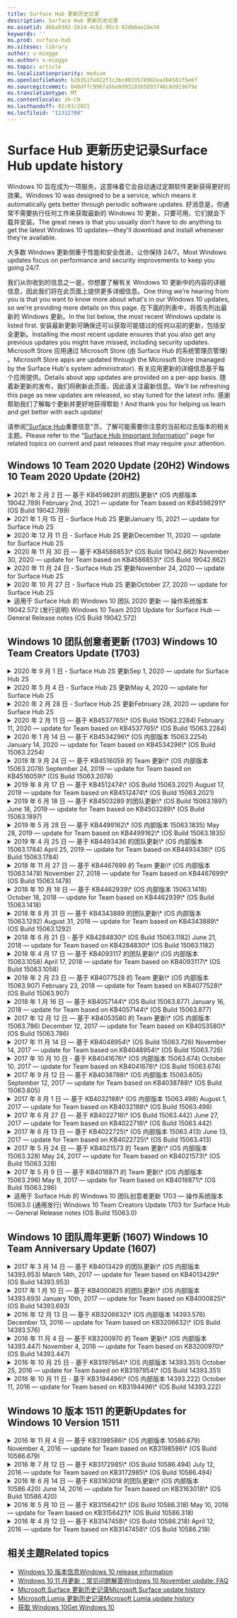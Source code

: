 ```yaml
---
title: Surface Hub 更新历史记录
description: Surface Hub 更新历史记录
ms.assetid: d66a9392-2b14-4cb2-95c3-92db0ae2de34
keywords: ''
ms.prod: surface-hub
ms.sitesec: library
author: v-miegge
ms.author: v-miegge
ms.topic: article
ms.localizationpriority: medium
ms.openlocfilehash: b26351fa822f1c3bc8933578902ea304581f5e6f
ms.sourcegitcommit: 040dffc996fa5be0d93103b5093748c8d919679e
ms.translationtype: MT
ms.contentlocale: zh-CN
ms.lasthandoff: 02/03/2021
ms.locfileid: "11312708"
---
```

# <span data-ttu-id="46746-103">Surface Hub 更新历史记录</span><span class="sxs-lookup"><span data-stu-id="46746-103">Surface Hub update history</span></span>

<span data-ttu-id="46746-104">Windows 10 旨在成为一项服务，这意味着它会自动通过定期软件更新获得更好的效果。</span><span class="sxs-lookup"><span data-stu-id="46746-104">Windows 10 was designed to be a service, which means it automatically gets better through periodic software updates.</span></span> <span data-ttu-id="46746-105">好消息是，你通常不需要执行任何工作来获取最新的 Windows 10 更新，只要可用，它们就会下载并安装。</span><span class="sxs-lookup"><span data-stu-id="46746-105">The great news is that you usually don’t have to do anything to get the latest Windows 10 updates—they'll download and install whenever they’re available.</span></span>

<span data-ttu-id="46746-106">大多数 Windows 更新侧重于性能和安全改进，让你保持 24/7。</span><span class="sxs-lookup"><span data-stu-id="46746-106">Most Windows updates focus on performance and security improvements to keep you going 24/7.</span></span>

<span data-ttu-id="46746-107">我们从你收到的信息之一是，你想要了解有关 Windows 10 更新中的内容的详细信息，因此我们将在此页面上提供更多详细信息。</span><span class="sxs-lookup"><span data-stu-id="46746-107">One thing we’re hearing from you is that you want to know more about what's in our Windows 10 updates, so we're providing more details on this page.</span></span> <span data-ttu-id="46746-108">在下面的列表中，将首先列出最新的 Windows 更新。</span><span class="sxs-lookup"><span data-stu-id="46746-108">In the list below, the most recent Windows update is listed first.</span></span> <span data-ttu-id="46746-109">安装最新更新可确保还可以获取可能错过的任何以前的更新，包括安全更新。</span><span class="sxs-lookup"><span data-stu-id="46746-109">Installing the most recent update ensures that you also get any previous updates you might have missed, including security updates.</span></span> <span data-ttu-id="46746-110">Microsoft Store 应用通过 Microsoft Store (由 Surface Hub 的系统管理员管理) 。</span><span class="sxs-lookup"><span data-stu-id="46746-110">Microsoft Store apps are updated through the Microsoft Store (managed by the Surface Hub's system administrator).</span></span> <span data-ttu-id="46746-111">有关应用更新的详细信息基于每个应用提供。</span><span class="sxs-lookup"><span data-stu-id="46746-111">Details about app updates are provided on a per-app basis.</span></span>
<span data-ttu-id="46746-112">随着新更新的发布，我们将刷新此页面，因此请关注最新信息。</span><span class="sxs-lookup"><span data-stu-id="46746-112">We'll be refreshing this page as new updates are released, so stay tuned for the latest info.</span></span> <span data-ttu-id="46746-113">感谢帮助我们了解每个更新并更好地获得帮助！</span><span class="sxs-lookup"><span data-stu-id="46746-113">And thank you for helping us learn and get better with each update!</span></span>

<span data-ttu-id="46746-114">请参阅["Surface Hub](https://support.microsoft.com/products/surface-devices/surface-hub)重要信息"页，了解可能需要你注意的当前和过去版本的相关主题。</span><span class="sxs-lookup"><span data-stu-id="46746-114">Please refer to the “[Surface Hub Important Information](https://support.microsoft.com/products/surface-devices/surface-hub)” page for related topics on current and past releases that may require your attention.</span></span>

## <span data-ttu-id="46746-115">Windows 10 Team 2020 Update (20H2) </span><span class="sxs-lookup"><span data-stu-id="46746-115">Windows 10 Team 2020 Update (20H2)</span></span>

<details>
<summary><span data-ttu-id="46746-116">2021 年 2 月 2 日 — 基于 KB4598291 的团队更新\* (OS 内部版本 19042.789) </span><span class="sxs-lookup"><span data-stu-id="46746-116">February 2nd, 2021 — update for Team based on KB4598291\* (OS Build 19042.789)</span></span></summary>

<span data-ttu-id="46746-117">Surface Hub 的此更新包括质量改进和安全修补程序。</span><span class="sxs-lookup"><span data-stu-id="46746-117">This update to the Surface Hub includes quality improvements and security fixes.</span></span> <span data-ttu-id="46746-118">Surface Hub 的关键更新（尚未在 [Windows 10](https://support.microsoft.com/help/4581839/windows-10-update-history)更新历史记录中列出）包括：</span><span class="sxs-lookup"><span data-stu-id="46746-118">Key updates to Surface Hub, not already outlined in [Windows 10 Update History](https://support.microsoft.com/help/4581839/windows-10-update-history), include:</span></span>

* <span data-ttu-id="46746-119">修复了当设备帐户的 UPN 不等于其 SMTP 时允许与 Exchange 进行日历同步的问题。</span><span class="sxs-lookup"><span data-stu-id="46746-119">Fix that allows calendar synchronization with Exchange to work when the Device Account's UPN is not equal its SMTP.</span></span>
* <span data-ttu-id="46746-120">添加了管理员在日历与 Exchange 同步期间禁用新式验证功能的能力。</span><span class="sxs-lookup"><span data-stu-id="46746-120">Adds ability for Admins to disable the use of Modern Authentication during calendar synchronization with Exchange.</span></span>
* <span data-ttu-id="46746-121">确保在启用"使用设备帐户凭据"功能后，不会提示 Surface Hub 用户输入代理凭据。</span><span class="sxs-lookup"><span data-stu-id="46746-121">Ensures that Surface Hub users aren't prompted to enter proxy credentials after the "Use device account credentials" feature has been enabled.</span></span>
* <span data-ttu-id="46746-122">解决了当需要使用身份验证的代理时，Windows 更新和应用商店更新检查无法完成的问题。</span><span class="sxs-lookup"><span data-stu-id="46746-122">Resolves an issue where Windows Update and Store update checks would never complete if a proxy requiring authentication was in use.</span></span>
* <span data-ttu-id="46746-123">提高有线应用在有线使用方案期间的可靠性。</span><span class="sxs-lookup"><span data-stu-id="46746-123">Improves the reliability of the Connect App during wired ingest scenarios.</span></span>

<span data-ttu-id="46746-124">请参阅 Surface [Hub 管理员指南](https://docs.microsoft.com/surface-hub/) ，以启用/禁用设备功能和服务。</span><span class="sxs-lookup"><span data-stu-id="46746-124">Please refer to the [Surface Hub Admin guide](https://docs.microsoft.com/surface-hub/) for enabling/disabling device features and services.</span></span><span data-ttu-id="46746-125">\ *[KB4598291](https://support.microsoft.com/help/4598291)</span><span class="sxs-lookup"><span data-stu-id="46746-125">\ *[KB4598291](https://support.microsoft.com/help/4598291)</span></span>
</details>

<details>
<summary><span data-ttu-id="46746-126">2021 年 1 月 15 日 - Surface Hub 2S 更新</span><span class="sxs-lookup"><span data-stu-id="46746-126">January 15, 2021 — update for Surface Hub 2S</span></span></summary>

<span data-ttu-id="46746-127">此更新特定于 Surface Hub 2S，并提供下面列出的驱动程序和固件更新：</span><span class="sxs-lookup"><span data-stu-id="46746-127">This update is specific to the Surface Hub 2S and provides the driver and firmware updates outlined below:</span></span>

* <span data-ttu-id="46746-128">Surface SMC 固件更新 - 3.93.139.0</span><span class="sxs-lookup"><span data-stu-id="46746-128">Surface SMC Firmware update - 3.93.139.0</span></span>
* <span data-ttu-id="46746-129">Surface UEFI 更新 - 694.3473.768.0</span><span class="sxs-lookup"><span data-stu-id="46746-129">Surface UEFI update - 694.3473.768.0</span></span>
</details>

<details>
<summary><span data-ttu-id="46746-130">2020 年 12 月 11 日 - Surface Hub 2S 更新</span><span class="sxs-lookup"><span data-stu-id="46746-130">December 11, 2020 — update for Surface Hub 2S</span></span></summary>

<span data-ttu-id="46746-131">此更新特定于 Surface Hub 2S，并提供下面列出的驱动程序和固件更新：</span><span class="sxs-lookup"><span data-stu-id="46746-131">This update is specific to the Surface Hub 2S and provides the driver and firmware updates outlined below:</span></span>

* <span data-ttu-id="46746-132">Surface SMC 固件更新 - 3.92.139.0</span><span class="sxs-lookup"><span data-stu-id="46746-132">Surface SMC Firmware update - 3.92.139.0</span></span>
* <span data-ttu-id="46746-133">Surface UEFI 更新 - 694.3447.768.0</span><span class="sxs-lookup"><span data-stu-id="46746-133">Surface UEFI update - 694.3447.768.0</span></span>
</details>

<details>
<summary><span data-ttu-id="46746-134">2020 年 11 月 30 日 — 基于 KB4586853\* (OS Build 19042.662) </span><span class="sxs-lookup"><span data-stu-id="46746-134">November 30, 2020 — update for Team based on KB4586853\* (OS Build 19042.662)</span></span></summary>

<span data-ttu-id="46746-135">Surface Hub 的此更新包括质量改进和安全修补程序。</span><span class="sxs-lookup"><span data-stu-id="46746-135">This update to the Surface Hub includes quality improvements and security fixes.</span></span> <span data-ttu-id="46746-136">Surface Hub 的关键更新（尚未在 [Windows 10](https://support.microsoft.com/help/4581839/windows-10-update-history)更新历史记录中列出）包括：</span><span class="sxs-lookup"><span data-stu-id="46746-136">Key updates to Surface Hub, not already outlined in [Windows 10 Update History](https://support.microsoft.com/help/4581839/windows-10-update-history), include:</span></span>

* <span data-ttu-id="46746-137">更新到"隐私设置"页以提供其他选项。</span><span class="sxs-lookup"><span data-stu-id="46746-137">Update to Privacy Settings page to provide additional options.</span></span>
* <span data-ttu-id="46746-138">修复了确保结束会话清理完全删除与 Edge Chromium 相关的所有数据。</span><span class="sxs-lookup"><span data-stu-id="46746-138">Fix that ensures that End Session cleanup fully removes all data related to Edge Chromium.</span></span>
* <span data-ttu-id="46746-139">解决了在欢迎/开始屏幕上未显示已启动的会议的问题。</span><span class="sxs-lookup"><span data-stu-id="46746-139">Resolves an issue where meetings that had already started were not displayed on Welcome/Start screen.</span></span>
* <span data-ttu-id="46746-140">解决了非 en-US 区域设置云恢复的问题。</span><span class="sxs-lookup"><span data-stu-id="46746-140">Resolves an issue with cloud recovery for non-en-US locales.</span></span>
* <span data-ttu-id="46746-141">Skype for Business</span><span class="sxs-lookup"><span data-stu-id="46746-141">Skype for Business</span></span>
  * <span data-ttu-id="46746-142">提高定向音频性能。</span><span class="sxs-lookup"><span data-stu-id="46746-142">Improves directional audio performance.</span></span>
  * <span data-ttu-id="46746-143">在 Skype for Business 呼叫期间使用触控笔时，减少了"笔点击"声音。</span><span class="sxs-lookup"><span data-stu-id="46746-143">Reduced “pen tap” sounds when using Pen during Skype for Business calls.</span></span>
* <span data-ttu-id="46746-144">在注册 Windows 预览体验计划时提高可靠性。</span><span class="sxs-lookup"><span data-stu-id="46746-144">Improves reliability when enrolling into Windows Insider Program.</span></span>
* <span data-ttu-id="46746-145">提高 Windows Team Shell 的可靠性。</span><span class="sxs-lookup"><span data-stu-id="46746-145">Improves reliability of Windows Team shell.</span></span>

<span data-ttu-id="46746-146">请参阅 Surface [Hub 管理员指南](https://docs.microsoft.com/surface-hub/) ，以启用/禁用设备功能和服务。</span><span class="sxs-lookup"><span data-stu-id="46746-146">Please refer to the [Surface Hub Admin guide](https://docs.microsoft.com/surface-hub/) for enabling/disabling device features and services.</span></span><span data-ttu-id="46746-147">\ *[KB4586853](https://support.microsoft.com/help/4586853)</span><span class="sxs-lookup"><span data-stu-id="46746-147">\ *[KB4586853](https://support.microsoft.com/help/4586853)</span></span>
</details>

<details>
<summary><span data-ttu-id="46746-148">2020 年 11 月 24 日 - Surface Hub 2S 更新</span><span class="sxs-lookup"><span data-stu-id="46746-148">November 24, 2020 — update for Surface Hub 2S</span></span></summary>

<span data-ttu-id="46746-149">此更新特定于 Surface Hub 2S，并提供下面列出的驱动程序和固件更新：</span><span class="sxs-lookup"><span data-stu-id="46746-149">This update is specific to the Surface Hub 2S and provides the driver and firmware updates outlined below:</span></span>

* <span data-ttu-id="46746-150">Surface SMC 固件更新 - 3.91.139.0</span><span class="sxs-lookup"><span data-stu-id="46746-150">Surface SMC Firmware update - 3.91.139.0</span></span>
  * <span data-ttu-id="46746-151">提高连接待机可靠性。</span><span class="sxs-lookup"><span data-stu-id="46746-151">Improve connected standby reliability.</span></span>
* <span data-ttu-id="46746-152">Surface Touch 固件更新 - 3.91.139.0</span><span class="sxs-lookup"><span data-stu-id="46746-152">Surface Touch Firmware update - 3.91.139.0</span></span>
  * <span data-ttu-id="46746-153">改进连接的待机触摸响应。</span><span class="sxs-lookup"><span data-stu-id="46746-153">Improve connected standby touch response.</span></span>
* <span data-ttu-id="46746-154">Surface USB 音频固件更新 - 3.91.139.0</span><span class="sxs-lookup"><span data-stu-id="46746-154">Surface USB Audio Firmware update - 3.91.139.0</span></span>
* <span data-ttu-id="46746-155">Surface 触控笔固件更新 - 3.91.139.0</span><span class="sxs-lookup"><span data-stu-id="46746-155">Surface Pen Firmware update - 3.91.139.0</span></span>
</details>

<details>
<summary><span data-ttu-id="46746-156">2020 年 10 月 27 日 - Surface Hub 2S 更新</span><span class="sxs-lookup"><span data-stu-id="46746-156">October 27, 2020 — update for Surface Hub 2S</span></span></summary>

<span data-ttu-id="46746-157">此更新特定于 Surface Hub 2S，并提供下面列出的驱动程序和固件更新：</span><span class="sxs-lookup"><span data-stu-id="46746-157">This update is specific to the Surface Hub 2S and provides the driver and firmware updates outlined below:</span></span>

* <span data-ttu-id="46746-158">Surface System 聚合器固件更新 - 4.14.139.0</span><span class="sxs-lookup"><span data-stu-id="46746-158">Surface System Aggregator Firmware update - 4.14.139.0</span></span>
* <span data-ttu-id="46746-159">Surface UEFI 更新 - 694.3386.768.0</span><span class="sxs-lookup"><span data-stu-id="46746-159">Surface UEFI update - 694.3386.768.0</span></span>
</details>

<details>
<summary><span data-ttu-id="46746-160">适用于 Surface Hub 的 Windows 10 团队 2020 更新 — 操作系统版本 19042.572 (发行说明) </span><span class="sxs-lookup"><span data-stu-id="46746-160">Windows 10 Team 2020 Update for Surface Hub — General Release notes (OS Build 19042.572)</span></span></summary>

<span data-ttu-id="46746-161">Surface Hub 的此更新包括质量改进和安全修补程序。</span><span class="sxs-lookup"><span data-stu-id="46746-161">This update to the Surface Hub includes quality improvements and security fixes.</span></span> <span data-ttu-id="46746-162">Surface Hub 的关键更新（尚未在 [Windows 10](https://support.microsoft.com/help/4581839/windows-10-update-history)更新历史记录中列出）在["Windows 10 团队 2020](https://docs.microsoft.com/surface-hub/surface-hub-2020-update-whats-new)更新的新增功能"页上进行说明。</span><span class="sxs-lookup"><span data-stu-id="46746-162">Key updates to Surface Hub, not already outlined in [Windows 10 Update History](https://support.microsoft.com/help/4581839/windows-10-update-history), are noted on the page "[What's new in Windows 10 Team 2020 Update](https://docs.microsoft.com/surface-hub/surface-hub-2020-update-whats-new)".</span></span>

<span data-ttu-id="46746-163">请参阅"安装[Windows 10 团队 2020](https://docs.microsoft.com/surface-hub/surface-hub-2020-update)更新"页，了解有关按区域、分发方法和设备类型更新可用性详细信息。</span><span class="sxs-lookup"><span data-stu-id="46746-163">Please refer to the "[Install Windows 10 Team 2020 Update](https://docs.microsoft.com/surface-hub/surface-hub-2020-update)" page for more information regarding update availability by region, distribution method, and device type.</span></span>
</details>

## <span data-ttu-id="46746-164">Windows 10 团队创意者更新 (1703) </span><span class="sxs-lookup"><span data-stu-id="46746-164">Windows 10 Team Creators Update (1703)</span></span>

<details>
<summary><span data-ttu-id="46746-165">2020 年 9 月 1 日 - Surface Hub 2S 更新</span><span class="sxs-lookup"><span data-stu-id="46746-165">Sep 1, 2020 — update for Surface Hub 2S</span></span></summary>

<span data-ttu-id="46746-166">此更新特定于 Surface Hub 2S，并提供下面列出的驱动程序和固件更新：</span><span class="sxs-lookup"><span data-stu-id="46746-166">This update is specific to the Surface Hub 2S and provides the driver and firmware updates outlined below:</span></span>

* <span data-ttu-id="46746-167">Surface SMC 固件更新 - 1.177.139.0</span><span class="sxs-lookup"><span data-stu-id="46746-167">Surface SMC Firmware update - 1.177.139.0</span></span>
  * <span data-ttu-id="46746-168">改进字段修复方案。</span><span class="sxs-lookup"><span data-stu-id="46746-168">Improves field repair scenarios.</span></span>
* <span data-ttu-id="46746-169">Surface SSD 固件更新 - 5.14.139.0</span><span class="sxs-lookup"><span data-stu-id="46746-169">Surface SSD Firmware update - 5.14.139.0</span></span>
  * <span data-ttu-id="46746-170">提高系统稳定性。</span><span class="sxs-lookup"><span data-stu-id="46746-170">Improves system stability.</span></span>
* <span data-ttu-id="46746-171">Surface Serial Hub 驱动程序 - 9.40.139.0</span><span class="sxs-lookup"><span data-stu-id="46746-171">Surface Serial Hub driver - 9.40.139.0</span></span>
  * <span data-ttu-id="46746-172">提高系统稳定性。</span><span class="sxs-lookup"><span data-stu-id="46746-172">Improves system stability.</span></span>
</details>

<details>
<summary><span data-ttu-id="46746-173">2020 年 5 月 4 日 - Surface Hub 2S 更新</span><span class="sxs-lookup"><span data-stu-id="46746-173">May 4, 2020 — update for Surface Hub 2S</span></span></summary>

<span data-ttu-id="46746-174">此更新特定于 Surface Hub 2S，并提供下面列出的驱动程序和固件更新：</span><span class="sxs-lookup"><span data-stu-id="46746-174">This update is specific to the Surface Hub 2S and provides the driver and firmware updates outlined below:</span></span>

* <span data-ttu-id="46746-175">Surface USB 音频驱动程序 - 15.3.6.0</span><span class="sxs-lookup"><span data-stu-id="46746-175">Surface USB audio driver - 15.3.6.0</span></span>
  * <span data-ttu-id="46746-176">提高定向音频性能。</span><span class="sxs-lookup"><span data-stu-id="46746-176">Improves directional audio performance.</span></span>
* <span data-ttu-id="46746-177">Intel (R) 音频驱动程序 - 10.27.0.5</span><span class="sxs-lookup"><span data-stu-id="46746-177">Intel(R) display audio driver - 10.27.0.5</span></span>
  * <span data-ttu-id="46746-178">改进屏幕共享方案。</span><span class="sxs-lookup"><span data-stu-id="46746-178">Improves screen sharing scenarios.</span></span>
* <span data-ttu-id="46746-179">Intel (R) 图形驱动程序 - 26.20.100.7263</span><span class="sxs-lookup"><span data-stu-id="46746-179">Intel(R) graphics driver - 26.20.100.7263</span></span>
  * <span data-ttu-id="46746-180">提高系统稳定性。</span><span class="sxs-lookup"><span data-stu-id="46746-180">Improves system stability.</span></span>
* <span data-ttu-id="46746-181">Surface System 驱动程序 - 1.7.139.0</span><span class="sxs-lookup"><span data-stu-id="46746-181">Surface System driver - 1.7.139.0</span></span>
  * <span data-ttu-id="46746-182">提高系统稳定性。</span><span class="sxs-lookup"><span data-stu-id="46746-182">Improves system stability.</span></span>
* <span data-ttu-id="46746-183">Surface SMC 固件更新 - 1.176.139.0</span><span class="sxs-lookup"><span data-stu-id="46746-183">Surface SMC Firmware update - 1.176.139.0</span></span>
  * <span data-ttu-id="46746-184">提高系统稳定性。</span><span class="sxs-lookup"><span data-stu-id="46746-184">Improves system stability.</span></span>
</details>

<details>
<summary><span data-ttu-id="46746-185">2020 年 2 月 28 日 - Surface Hub 2S 更新</span><span class="sxs-lookup"><span data-stu-id="46746-185">February 28, 2020 — update for Surface Hub 2S</span></span></summary>

<span data-ttu-id="46746-186">此更新特定于 Surface Hub 2S，并提供下面列出的驱动程序和固件更新：</span><span class="sxs-lookup"><span data-stu-id="46746-186">This update is specific to the Surface Hub 2S and provides the driver and firmware updates outlined below:</span></span>

* <span data-ttu-id="46746-187">Surface 集成驱动程序 - 13.46.139.0</span><span class="sxs-lookup"><span data-stu-id="46746-187">Surface Integration driver - 13.46.139.0</span></span> 
  * <span data-ttu-id="46746-188">改进了显示亮度方案。</span><span class="sxs-lookup"><span data-stu-id="46746-188">Improves display brightness scenarios.</span></span>
* <span data-ttu-id="46746-189">Intel (R) Management Engine Interface 驱动程序 - 1914.12.0.1256</span><span class="sxs-lookup"><span data-stu-id="46746-189">Intel(R) Management Engine Interface driver - 1914.12.0.1256</span></span>
  * <span data-ttu-id="46746-190">提高系统稳定性。</span><span class="sxs-lookup"><span data-stu-id="46746-190">Improves system stability.</span></span>
* <span data-ttu-id="46746-191">Surface SMC 固件更新 - 1.161.139.0</span><span class="sxs-lookup"><span data-stu-id="46746-191">Surface SMC Firmware update - 1.161.139.0</span></span>
  * <span data-ttu-id="46746-192">提高笔电池性能。</span><span class="sxs-lookup"><span data-stu-id="46746-192">Improves pen battery performance.</span></span>
* <span data-ttu-id="46746-193">Surface UEFI 更新 - 694.2938.768.0</span><span class="sxs-lookup"><span data-stu-id="46746-193">Surface UEFI update - 694.2938.768.0</span></span>
  * <span data-ttu-id="46746-194">提高系统稳定性。</span><span class="sxs-lookup"><span data-stu-id="46746-194">Improves system stability.</span></span>
</details>

<details>
<summary><span data-ttu-id="46746-195">2020 年 2 月 11 日 — 基于 KB4537765\* (OS Build 15063.2284) </span><span class="sxs-lookup"><span data-stu-id="46746-195">February 11, 2020 — update for Team based on KB4537765\* (OS Build 15063.2284)</span></span></summary>

<span data-ttu-id="46746-196">Surface Hub 的此更新包括质量改进和安全修补程序。</span><span class="sxs-lookup"><span data-stu-id="46746-196">This update to the Surface Hub includes quality improvements and security fixes.</span></span> <span data-ttu-id="46746-197">Surface Hub 的关键更新（尚未在 [Windows 10](https://support.microsoft.com/help/4018124/windows-10-update-history)更新历史记录中列出）包括：</span><span class="sxs-lookup"><span data-stu-id="46746-197">Key updates to Surface Hub, not already outlined in [Windows 10 Update History](https://support.microsoft.com/help/4018124/windows-10-update-history), include:</span></span>

* <span data-ttu-id="46746-198">解决了在 Skype for Business 呼叫期间其他参与者无法听到中心 2S 的问题。</span><span class="sxs-lookup"><span data-stu-id="46746-198">Resolves an issue where the Hub 2S cannot be heard well by other participants during Skype for Business calls.</span></span>
* <span data-ttu-id="46746-199">提高 Surface Hub 上某些阿拉伯语、希伯来语和其他 RTL 语言使用方案的可靠性。</span><span class="sxs-lookup"><span data-stu-id="46746-199">Improves reliability for some Arabic, Hebrew, and other RTL language usage scenarios on Surface Hub.</span></span>

<span data-ttu-id="46746-200">请参阅 Surface [Hub 管理员指南](https://docs.microsoft.com/surface-hub/) ，以启用/禁用设备功能和服务。</span><span class="sxs-lookup"><span data-stu-id="46746-200">Please refer to the [Surface Hub Admin guide](https://docs.microsoft.com/surface-hub/) for enabling/disabling device features and services.</span></span><span data-ttu-id="46746-201">
\*[KB4537765](https://support.microsoft.com/help/4537765)</span><span class="sxs-lookup"><span data-stu-id="46746-201">
\*[KB4537765](https://support.microsoft.com/help/4537765)</span></span>
</details>

<details>
<summary><span data-ttu-id="46746-202">2020 年 1 月 14 日 — 基于 KB4534296\* (OS 内部版本 15063.2254) </span><span class="sxs-lookup"><span data-stu-id="46746-202">January 14, 2020 — update for Team based on KB4534296\* (OS Build 15063.2254)</span></span></summary>

<span data-ttu-id="46746-203">Surface Hub 的此更新包括质量改进和安全修补程序。</span><span class="sxs-lookup"><span data-stu-id="46746-203">This update to the Surface Hub includes quality improvements and security fixes.</span></span> <span data-ttu-id="46746-204">Surface Hub 的关键更新（尚未在 [Windows 10](https://support.microsoft.com/help/4018124/windows-10-update-history)更新历史记录中列出）包括：</span><span class="sxs-lookup"><span data-stu-id="46746-204">Key updates to Surface Hub, not already outlined in [Windows 10 Update History](https://support.microsoft.com/help/4018124/windows-10-update-history), include:</span></span>

* <span data-ttu-id="46746-205">解决了 Microsoft Surface Hub 2S 日志集合的问题。</span><span class="sxs-lookup"><span data-stu-id="46746-205">Addresses an issue with log collection for Microsoft Surface Hub 2S.</span></span>

<span data-ttu-id="46746-206">请参阅 Surface [Hub 管理员指南](https://docs.microsoft.com/surface-hub/) ，以启用/禁用设备功能和服务。</span><span class="sxs-lookup"><span data-stu-id="46746-206">Please refer to the [Surface Hub Admin guide](https://docs.microsoft.com/surface-hub/) for enabling/disabling device features and services.</span></span><span data-ttu-id="46746-207">
\*[KB4534296](https://support.microsoft.com/help/4534296)</span><span class="sxs-lookup"><span data-stu-id="46746-207">
\*[KB4534296](https://support.microsoft.com/help/4534296)</span></span>
</details>

<details>
<summary><span data-ttu-id="46746-208">2019 年 9 月 24 日 — 基于 KB4516059 的 Team 更新\* (OS 内部版本 15063.2078) </span><span class="sxs-lookup"><span data-stu-id="46746-208">September 24, 2019 — update for Team based on KB4516059\*  (OS Build 15063.2078)</span></span></summary>

<span data-ttu-id="46746-209">Surface Hub 的此更新包括质量改进和安全修补程序。</span><span class="sxs-lookup"><span data-stu-id="46746-209">This update to the Surface Hub includes quality improvements and security fixes.</span></span> <span data-ttu-id="46746-210">Surface Hub 的关键更新（尚未在 [Windows 10](https://support.microsoft.com/help/4018124/windows-10-update-history)更新历史记录中列出）包括：</span><span class="sxs-lookup"><span data-stu-id="46746-210">Key updates to Surface Hub, not already outlined in [Windows 10 Update History](https://support.microsoft.com/help/4018124/windows-10-update-history), include:</span></span>

 * <span data-ttu-id="46746-211">更新到 Surface Hub 2S 恢复设置页，以准确反映恢复选项。</span><span class="sxs-lookup"><span data-stu-id="46746-211">Update to Surface Hub 2S Recovery Settings page to accurately reflect recovery options.</span></span>
 * <span data-ttu-id="46746-212">更新到 Surface Hub 2S 欢迎屏幕，以提高设备可识别性。</span><span class="sxs-lookup"><span data-stu-id="46746-212">Update to Surface Hub 2S Welcome screen to improve device recognizability.</span></span>
 * <span data-ttu-id="46746-213">解决了 Windows 团队 shell 背景显示不正确的问题。</span><span class="sxs-lookup"><span data-stu-id="46746-213">Addressed an issue with the Windows Team shell background displaying incorrectly.</span></span>
 * <span data-ttu-id="46746-214">解决了在使用 MDM 策略配置"开始"菜单布局持久性时的问题。</span><span class="sxs-lookup"><span data-stu-id="46746-214">Addressed an issue with Start Menu layout persistence when configured using MDM policy.</span></span>
 * <span data-ttu-id="46746-215">修复了在 Microsoft Edge 中浏览某些内部网站时发生的问题。</span><span class="sxs-lookup"><span data-stu-id="46746-215">Fixed an issue in Microsoft Edge that occurs when browsing some internal websites.</span></span>
 * <span data-ttu-id="46746-216">修复了在全屏模式下显示时 Skype for Business 中发生的问题。</span><span class="sxs-lookup"><span data-stu-id="46746-216">Fixed an issue in Skype for Business that occurs when presenting in full-screen mode.</span></span>

<span data-ttu-id="46746-217">请参阅 Surface [Hub 管理员指南](https://docs.microsoft.com/surface-hub/) ，以启用/禁用设备功能和服务。</span><span class="sxs-lookup"><span data-stu-id="46746-217">Please refer to the [Surface Hub Admin guide](https://docs.microsoft.com/surface-hub/) for enabling/disabling device features and services.</span></span><span data-ttu-id="46746-218">
\*[KB4503289](https://support.microsoft.com/help/4503289)</span><span class="sxs-lookup"><span data-stu-id="46746-218">
\*[KB4503289](https://support.microsoft.com/help/4503289)</span></span>
</details>

<details>
<summary><span data-ttu-id="46746-219">2019 年 8 月 17 日 — 基于 KB4512474\* (OS Build 15063.2021) </span><span class="sxs-lookup"><span data-stu-id="46746-219">August 17, 2019 — update for Team based on KB4512474\*  (OS Build 15063.2021)</span></span></summary>

<span data-ttu-id="46746-220">Surface Hub 的此更新包括质量改进和安全修补程序。</span><span class="sxs-lookup"><span data-stu-id="46746-220">This update to the Surface Hub includes quality improvements and security fixes.</span></span> <span data-ttu-id="46746-221">Surface Hub 的关键更新（尚未在 [Windows 10](https://support.microsoft.com/help/4018124/windows-10-update-history)更新历史记录中列出）包括：</span><span class="sxs-lookup"><span data-stu-id="46746-221">Key updates to Surface Hub, not already outlined in [Windows 10 Update History](https://support.microsoft.com/help/4018124/windows-10-update-history), include:</span></span>

 * <span data-ttu-id="46746-222">确保 Hub 2S 上的视频退出默认为"重复"模式。</span><span class="sxs-lookup"><span data-stu-id="46746-222">Ensures that Video Out on Hub 2S defaults to "Duplicate" mode.</span></span>
 * <span data-ttu-id="46746-223">提高 Surface Hub 上某些阿拉伯语使用方案的可靠性。</span><span class="sxs-lookup"><span data-stu-id="46746-223">Improves reliability for some Arabic language usage scenarios on Surface Hub.</span></span>

<span data-ttu-id="46746-224">请参阅 Surface [Hub 管理员指南](https://docs.microsoft.com/surface-hub/) ，以启用/禁用设备功能和服务。</span><span class="sxs-lookup"><span data-stu-id="46746-224">Please refer to the [Surface Hub Admin guide](https://docs.microsoft.com/surface-hub/) for enabling/disabling device features and services.</span></span><span data-ttu-id="46746-225">
\*[KB4503289](https://support.microsoft.com/help/4503289)</span><span class="sxs-lookup"><span data-stu-id="46746-225">
\*[KB4503289](https://support.microsoft.com/help/4503289)</span></span>
 </details>

<details>
<summary><span data-ttu-id="46746-226">2019 年 6 月 18 日 — 基于 KB4503289 的团队更新\* (OS Build 15063.1897) </span><span class="sxs-lookup"><span data-stu-id="46746-226">June 18, 2019 — update for Team based on KB4503289\*  (OS Build 15063.1897)</span></span></summary>

<span data-ttu-id="46746-227">Surface Hub 的此更新包括质量改进和安全修补程序。</span><span class="sxs-lookup"><span data-stu-id="46746-227">This update to the Surface Hub includes quality improvements and security fixes.</span></span> <span data-ttu-id="46746-228">Surface Hub 的关键更新（尚未在 [Windows 10](https://support.microsoft.com/help/4018124/windows-10-update-history)更新历史记录中列出）包括：</span><span class="sxs-lookup"><span data-stu-id="46746-228">Key updates to Surface Hub, not already outlined in [Windows 10 Update History](https://support.microsoft.com/help/4018124/windows-10-update-history), include:</span></span>

* <span data-ttu-id="46746-229">解决了阻止用户使用 Azure Active Directory 帐户登录 Microsoft Surface Hub 设备的问题。</span><span class="sxs-lookup"><span data-stu-id="46746-229">Addresses an issue preventing a user from signing in to a Microsoft Surface Hub device with an Azure Active Directory account.</span></span> <span data-ttu-id="46746-230">发生此问题的原因是上一个会话未成功结束。</span><span class="sxs-lookup"><span data-stu-id="46746-230">This issue occurs because a previous session did not end successfully.</span></span>
* <span data-ttu-id="46746-231">在设备帐户设置方案中添加对 TLS 1.2 与标识提供程序和 Exchange 的连接的支持。</span><span class="sxs-lookup"><span data-stu-id="46746-231">Adds support for TLS 1.2 connections to identity providers and Exchange in device account setup scenarios.</span></span>
* <span data-ttu-id="46746-232">用于提高 Hub 2S 上硬件诊断应用可靠性的修补程序。</span><span class="sxs-lookup"><span data-stu-id="46746-232">Fixes to improve reliability of Hardware Diagnostic App on Hub 2S.</span></span> 
* <span data-ttu-id="46746-233">修复了在 Hub 2S 上提高首次运行安装体验的一致性。</span><span class="sxs-lookup"><span data-stu-id="46746-233">Fix to improve consistency of first-run setup experience on Hub 2S.</span></span> 

<span data-ttu-id="46746-234">请参阅 Surface [Hub 管理员指南](https://docs.microsoft.com/surface-hub/) ，以启用/禁用设备功能和服务。</span><span class="sxs-lookup"><span data-stu-id="46746-234">Please refer to the [Surface Hub Admin guide](https://docs.microsoft.com/surface-hub/) for enabling/disabling device features and services.</span></span><span data-ttu-id="46746-235">
\*[KB4503289](https://support.microsoft.com/help/4503289)</span><span class="sxs-lookup"><span data-stu-id="46746-235">
\*[KB4503289](https://support.microsoft.com/help/4503289)</span></span>
</details>

<details>
<summary><span data-ttu-id="46746-236">2019 年 5 月 28 日 — 基于 KB4499162\* (OS 内部版本 15063.1835) </span><span class="sxs-lookup"><span data-stu-id="46746-236">May 28, 2019 — update for Team based on KB4499162\*  (OS Build 15063.1835)</span></span></summary>

<span data-ttu-id="46746-237">Surface Hub 的此更新包括质量改进和安全修补程序。</span><span class="sxs-lookup"><span data-stu-id="46746-237">This update to the Surface Hub includes quality improvements and security fixes.</span></span> <span data-ttu-id="46746-238">Surface Hub 的关键更新（尚未在 [Windows 10](https://support.microsoft.com/help/4018124/windows-10-update-history)更新历史记录中列出）包括：</span><span class="sxs-lookup"><span data-stu-id="46746-238">Key updates to Surface Hub, not already outlined in [Windows 10 Update History](https://support.microsoft.com/help/4018124/windows-10-update-history), include:</span></span>

* <span data-ttu-id="46746-239">确保在启用"使用设备帐户凭据"功能后，不会提示 Surface Hub 用户输入代理凭据。</span><span class="sxs-lookup"><span data-stu-id="46746-239">Ensures that Surface Hub users aren't prompted to enter proxy credentials after the "Use device account credentials" feature has been enabled.</span></span>
* <span data-ttu-id="46746-240">解决了 Skype 连接因音频/视频未使用正确代理而定期失败的问题。</span><span class="sxs-lookup"><span data-stu-id="46746-240">Resolves an issue where Skype connections fail periodically because audio/video isn't using the correct proxy.</span></span>
* <span data-ttu-id="46746-241">添加对 Skype for Business 中 TLS 1.2 的支持。</span><span class="sxs-lookup"><span data-stu-id="46746-241">Adds support for TLS 1.2 in Skype for Business.</span></span>
* <span data-ttu-id="46746-242">解决 Skype 服务器禁用 TLS 1.0 或 TLS 1.1 时 Skype 客户端中的 SIP 连接故障。</span><span class="sxs-lookup"><span data-stu-id="46746-242">Resolves a SIP connection failure in the Skype client when the Skype server has TLS 1.0 or TLS 1.1 disabled.</span></span>

<span data-ttu-id="46746-243">请参阅 Surface [Hub 管理员指南](https://docs.microsoft.com/surface-hub/) ，以启用/禁用设备功能和服务。</span><span class="sxs-lookup"><span data-stu-id="46746-243">Please refer to the [Surface Hub Admin guide](https://docs.microsoft.com/surface-hub/) for enabling/disabling device features and services.</span></span><span data-ttu-id="46746-244">
\*[KB4499162](https://support.microsoft.com/help/4499162)</span><span class="sxs-lookup"><span data-stu-id="46746-244">
\*[KB4499162](https://support.microsoft.com/help/4499162)</span></span>
</details>

<details>
<summary><span data-ttu-id="46746-245">2019 年 4 月 25 日 — 基于 KB4493436 的团队更新\* (OS 内部版本 15063.1784) </span><span class="sxs-lookup"><span data-stu-id="46746-245">April 25, 2019 — update for Team based on KB4493436\*  (OS Build 15063.1784)</span></span></summary>

<span data-ttu-id="46746-246">Surface Hub 的此更新包括质量改进和安全修补程序。</span><span class="sxs-lookup"><span data-stu-id="46746-246">This update to the Surface Hub includes quality improvements and security fixes.</span></span> <span data-ttu-id="46746-247">Surface Hub 的关键更新（尚未在 [Windows 10](https://support.microsoft.com/help/4018124/windows-10-update-history)更新历史记录中列出）包括：</span><span class="sxs-lookup"><span data-stu-id="46746-247">Key updates to Surface Hub, not already outlined in [Windows 10 Update History](https://support.microsoft.com/help/4018124/windows-10-update-history), include:</span></span>

* <span data-ttu-id="46746-248">解决连接到 Surface Hub 的一些 USB 设备的视频和音频同步问题。</span><span class="sxs-lookup"><span data-stu-id="46746-248">Resolves video and audio sync issue with some USB devices that are connected to the Surface Hub.</span></span>

<span data-ttu-id="46746-249">请参阅 Surface [Hub 管理员指南](https://docs.microsoft.com/surface-hub/) ，以启用/禁用设备功能和服务。</span><span class="sxs-lookup"><span data-stu-id="46746-249">Please refer to the [Surface Hub Admin guide](https://docs.microsoft.com/surface-hub/) for enabling/disabling device features and services.</span></span><span data-ttu-id="46746-250">
\*[KB4493436](https://support.microsoft.com/help/4493436)</span><span class="sxs-lookup"><span data-stu-id="46746-250">
\*[KB4493436](https://support.microsoft.com/help/4493436)</span></span>
</details>

<details>
<summary><span data-ttu-id="46746-251">2018 年 11 月 27 日 — 基于 KB4467699 的 Team 更新\* (OS 内部版本 15063.1478) </span><span class="sxs-lookup"><span data-stu-id="46746-251">November 27, 2018 — update for Team based on KB4467699\*  (OS Build 15063.1478)</span></span></summary>

<span data-ttu-id="46746-252">Surface Hub 的此更新包括质量改进和安全修补程序。</span><span class="sxs-lookup"><span data-stu-id="46746-252">This update to the Surface Hub includes quality improvements and security fixes.</span></span> <span data-ttu-id="46746-253">Surface Hub 的关键更新（尚未在 [Windows 10](https://support.microsoft.com/help/4018124/windows-10-update-history)更新历史记录中列出）包括：</span><span class="sxs-lookup"><span data-stu-id="46746-253">Key updates to Surface Hub, not already outlined in [Windows 10 Update History](https://support.microsoft.com/help/4018124/windows-10-update-history), include:</span></span>

* <span data-ttu-id="46746-254">解决了阻止某些用户Signing-In"我的会议和文件"的问题。</span><span class="sxs-lookup"><span data-stu-id="46746-254">Addresses an issue that prevents some users from Signing-In to “My Meetings and Files.”</span></span>

<span data-ttu-id="46746-255">请参阅 Surface [Hub 管理员指南](https://docs.microsoft.com/surface-hub/) ，以启用/禁用设备功能和服务。</span><span class="sxs-lookup"><span data-stu-id="46746-255">Please refer to the [Surface Hub Admin guide](https://docs.microsoft.com/surface-hub/) for enabling/disabling device features and services.</span></span><span data-ttu-id="46746-256">
\*[KBKB4467699](https://support.microsoft.com/help/KB4467699)</span><span class="sxs-lookup"><span data-stu-id="46746-256">
\*[KBKB4467699](https://support.microsoft.com/help/KB4467699)</span></span>
</details>

<details>
<summary><span data-ttu-id="46746-257">2018 年 10 月 18 日 — 基于 KB4462939\* (OS 内部版本 15063.1418) </span><span class="sxs-lookup"><span data-stu-id="46746-257">October 18, 2018 — update for Team based on KB4462939\*  (OS Build 15063.1418)</span></span></summary>

<span data-ttu-id="46746-258">Surface Hub 的此更新包括质量改进和安全修补程序。</span><span class="sxs-lookup"><span data-stu-id="46746-258">This update to the Surface Hub includes quality improvements and security fixes.</span></span> <span data-ttu-id="46746-259">Surface Hub 的关键更新（尚未在 [Windows 10](https://support.microsoft.com/help/4018124/windows-10-update-history)更新历史记录中列出）包括：</span><span class="sxs-lookup"><span data-stu-id="46746-259">Key updates to Surface Hub, not already outlined in [Windows 10 Update History](https://support.microsoft.com/help/4018124/windows-10-update-history), include:</span></span>

* <span data-ttu-id="46746-260">Skype for Business 修补程序：</span><span class="sxs-lookup"><span data-stu-id="46746-260">Skype for Business fixes:</span></span> 
  * <span data-ttu-id="46746-261">解决从睡眠恢复时 Skype for Business 连接问题</span><span class="sxs-lookup"><span data-stu-id="46746-261">Resolves Skype for Business connection issue when resuming from sleep</span></span>
  * <span data-ttu-id="46746-262">解决设备连接到 Internet 时 Skype for Business 网络连接问题</span><span class="sxs-lookup"><span data-stu-id="46746-262">Resolves Skype for Business network connection issue, when device is connected to Internet</span></span>
  * <span data-ttu-id="46746-263">解决从目录中搜索用户时 Skype for Business 崩溃</span><span class="sxs-lookup"><span data-stu-id="46746-263">Resolves Skype for Business crash when searching for users from directory</span></span>
* <span data-ttu-id="46746-264">解决了集线器在企业代理环境中错误地报告"无 Internet 连接"的问题。</span><span class="sxs-lookup"><span data-stu-id="46746-264">Resolves issue where the Hub mistakenly reports “No Internet connection” in enterprise proxy environments.</span></span>
* <span data-ttu-id="46746-265">实施了一项功能，允许客户使用新的白板体验。</span><span class="sxs-lookup"><span data-stu-id="46746-265">Implemented a feature allowing customers to op-in to a new Whiteboard experience.</span></span>

<span data-ttu-id="46746-266">请参阅 Surface [Hub 管理员指南](https://docs.microsoft.com/surface-hub/) ，以启用/禁用设备功能和服务。</span><span class="sxs-lookup"><span data-stu-id="46746-266">Please refer to the [Surface Hub Admin guide](https://docs.microsoft.com/surface-hub/) for enabling/disabling device features and services.</span></span><span data-ttu-id="46746-267">
\*[KB4462939](https://support.microsoft.com/help/4462939)</span><span class="sxs-lookup"><span data-stu-id="46746-267">
\*[KB4462939](https://support.microsoft.com/help/4462939)</span></span>
</details>

<details>
<summary><span data-ttu-id="46746-268">2018 年 8 月 31 日 — 基于 KB4343889 的团队更新\* (OS 内部版本 15063.1292) </span><span class="sxs-lookup"><span data-stu-id="46746-268">August 31, 2018 — update for Team based on KB4343889\* (OS Build 15063.1292)</span></span></summary>

<span data-ttu-id="46746-269">Surface Hub 的此更新包括质量改进和安全修补程序。</span><span class="sxs-lookup"><span data-stu-id="46746-269">This update to the Surface Hub includes quality improvements and security fixes.</span></span> <span data-ttu-id="46746-270">Surface Hub 的关键更新（尚未在 [Windows 10](https://support.microsoft.com/help/4018124/windows-10-update-history)更新历史记录中列出）包括：</span><span class="sxs-lookup"><span data-stu-id="46746-270">Key updates to Surface Hub, not already outlined in [Windows 10 Update History](https://support.microsoft.com/help/4018124/windows-10-update-history), include:</span></span>

* <span data-ttu-id="46746-271">添加对 Microsoft Teams 的支持</span><span class="sxs-lookup"><span data-stu-id="46746-271">Adds support for Microsoft Teams</span></span>
* <span data-ttu-id="46746-272">解决 Intune 注册的任务管理问题</span><span class="sxs-lookup"><span data-stu-id="46746-272">Resolves task management issue with Intune registration</span></span>
* <span data-ttu-id="46746-273">使管理员能够禁用集线器的即时消息和电子邮件服务</span><span class="sxs-lookup"><span data-stu-id="46746-273">Enables Administrators to disable Instant Messaging and Email services for the Hub</span></span>
* <span data-ttu-id="46746-274">Surface Hub Skype for Business 应用的其他 Bug 修复和可靠性改进</span><span class="sxs-lookup"><span data-stu-id="46746-274">Additional bug fixes and reliability improvements for the Surface Hub Skype for Business App</span></span>

<span data-ttu-id="46746-275">请参阅 Surface [Hub 管理员指南](https://docs.microsoft.com/surface-hub/) ，以启用/禁用设备功能和服务。</span><span class="sxs-lookup"><span data-stu-id="46746-275">Please refer to the [Surface Hub Admin guide](https://docs.microsoft.com/surface-hub/) for enabling/disabling device features and services.</span></span><span data-ttu-id="46746-276">
\*[KB4343889](https://support.microsoft.com/help/4343889)</span><span class="sxs-lookup"><span data-stu-id="46746-276">
\*[KB4343889](https://support.microsoft.com/help/4343889)</span></span>
</details>

<details>
<summary><span data-ttu-id="46746-277">2018 年 6 月 21 日 - 基于 KB4284830\* (OS Build 15063.1182) </span><span class="sxs-lookup"><span data-stu-id="46746-277">June 21, 2018 — update for Team based on KB4284830\* (OS Build 15063.1182)</span></span></summary>

<span data-ttu-id="46746-278">Surface Hub 的此更新包括质量改进和安全修补程序。</span><span class="sxs-lookup"><span data-stu-id="46746-278">This update to the Surface Hub includes quality improvements and security fixes.</span></span> <span data-ttu-id="46746-279">Surface Hub 的关键更新（尚未在 [Windows 10](https://support.microsoft.com/help/4018124/windows-10-update-history)更新历史记录中列出）包括：</span><span class="sxs-lookup"><span data-stu-id="46746-279">Key updates to Surface Hub, not already outlined in [Windows 10 Update History](https://support.microsoft.com/help/4018124/windows-10-update-history), include:</span></span>

* <span data-ttu-id="46746-280">EMEA 中支持 GDPR 要求的遥测更改</span><span class="sxs-lookup"><span data-stu-id="46746-280">Telemetry change in support of GDPR requirements in EMEA</span></span>

<span data-ttu-id="46746-281">请参阅 Surface [Hub 管理员指南](https://docs.microsoft.com/surface-hub/) ，以启用/禁用设备功能和服务。</span><span class="sxs-lookup"><span data-stu-id="46746-281">Please refer to the [Surface Hub Admin guide](https://docs.microsoft.com/surface-hub/) for enabling/disabling device features and services.</span></span><span data-ttu-id="46746-282">
\*[KB4284830](https://support.microsoft.com/help/KB4284830)</span><span class="sxs-lookup"><span data-stu-id="46746-282">
\*[KB4284830](https://support.microsoft.com/help/KB4284830)</span></span>
</details>

<details>
<summary><span data-ttu-id="46746-283">2018 年 4 月 17 日 — 基于 KB4093117 的团队更新\* (OS 内部版本 15063.1058) </span><span class="sxs-lookup"><span data-stu-id="46746-283">April 17, 2018 — update for Team based on KB4093117\* (OS Build 15063.1058)</span></span></summary>

<span data-ttu-id="46746-284">Surface Hub 的此更新包括质量改进和安全修补程序。</span><span class="sxs-lookup"><span data-stu-id="46746-284">This update to the Surface Hub includes quality improvements and security fixes.</span></span> <span data-ttu-id="46746-285">Surface Hub 的关键更新（尚未在 [Windows 10](https://support.microsoft.com/help/4018124/windows-10-update-history)更新历史记录中列出）包括：</span><span class="sxs-lookup"><span data-stu-id="46746-285">Key updates to Surface Hub, not already outlined in [Windows 10 Update History](https://support.microsoft.com/help/4018124/windows-10-update-history), include:</span></span>

* <span data-ttu-id="46746-286">解决有线投影问题</span><span class="sxs-lookup"><span data-stu-id="46746-286">Resolves a wired projection issue</span></span>
* <span data-ttu-id="46746-287">为移动设备管理策略 (MDM) 更新</span><span class="sxs-lookup"><span data-stu-id="46746-287">Enables bulk update for certain MDM (Mobile Device Management) policies</span></span>
* <span data-ttu-id="46746-288">解决国际呼叫的电话拨号程序问题</span><span class="sxs-lookup"><span data-stu-id="46746-288">Resolves phone dialer issue with international calls</span></span>
* <span data-ttu-id="46746-289">解决两个 Surface Hub 加入同一会议时的图像分辨率问题</span><span class="sxs-lookup"><span data-stu-id="46746-289">Addresses image resolution issue when 2 Surface Hubs join the same meeting</span></span>
* <span data-ttu-id="46746-290">解决 OMS (Operations Management Suite) 证书处理错误</span><span class="sxs-lookup"><span data-stu-id="46746-290">Resolves OMS (Operations Management Suite) certificate handling error</span></span>
* <span data-ttu-id="46746-291">解决在会话结束时清理时出现安全问题</span><span class="sxs-lookup"><span data-stu-id="46746-291">Addresses a security issue when cleaning up at the end of a session</span></span>
* <span data-ttu-id="46746-292">解决 Miracast 问题，将 Surface Hub 指定为通道 149 至 165 时</span><span class="sxs-lookup"><span data-stu-id="46746-292">Addresses Miracast issue, when Surface Hub is specified to channels 149 through 165</span></span>
  * <span data-ttu-id="46746-293">由于地区政府法规，149 至 165 频道将继续在欧洲、日本或以色列不可用</span><span class="sxs-lookup"><span data-stu-id="46746-293">Channels 149 through 165 will continue to be unusable in Europe, Japan or Israel due to regional governmental regulations</span></span>

<span data-ttu-id="46746-294">请参阅 Surface [Hub 管理员指南](https://docs.microsoft.com/surface-hub/) ，以启用/禁用设备功能和服务。</span><span class="sxs-lookup"><span data-stu-id="46746-294">Please refer to the [Surface Hub Admin guide](https://docs.microsoft.com/surface-hub/) for enabling/disabling device features and services.</span></span><span data-ttu-id="46746-295">
\*[KB4093117](https://support.microsoft.com/help/4093117)</span><span class="sxs-lookup"><span data-stu-id="46746-295">
\*[KB4093117](https://support.microsoft.com/help/4093117)</span></span>
</details>

<details>
<summary><span data-ttu-id="46746-296">2018 年 2 月 23 日 — 基于 KB4077528 的 Team 更新\* (OS 内部版本 15063.907) </span><span class="sxs-lookup"><span data-stu-id="46746-296">February 23, 2018 — update for Team based on KB4077528\* (OS Build 15063.907)</span></span></summary>

<span data-ttu-id="46746-297">Surface Hub 的此更新包括质量改进和安全修补程序。</span><span class="sxs-lookup"><span data-stu-id="46746-297">This update to the Surface Hub includes quality improvements and security fixes.</span></span> <span data-ttu-id="46746-298">Surface Hub 的关键更新（尚未在 [Windows 10](https://support.microsoft.com/help/4018124/windows-10-update-history)更新历史记录中列出）包括：</span><span class="sxs-lookup"><span data-stu-id="46746-298">Key updates to Surface Hub, not already outlined in [Windows 10 Update History](https://support.microsoft.com/help/4018124/windows-10-update-history), include:</span></span>

* <span data-ttu-id="46746-299">解决了未正确应用 MDM 设置的问题</span><span class="sxs-lookup"><span data-stu-id="46746-299">Resolved an issue where MDM settings were not being correctly applied</span></span>
* <span data-ttu-id="46746-300">改进的清理过程</span><span class="sxs-lookup"><span data-stu-id="46746-300">Improved Cleanup process</span></span>

<span data-ttu-id="46746-301">请参阅 Surface [Hub 管理员指南](https://docs.microsoft.com/surface-hub/) ，以启用/禁用设备功能和服务。</span><span class="sxs-lookup"><span data-stu-id="46746-301">Please refer to the [Surface Hub Admin guide](https://docs.microsoft.com/surface-hub/) for enabling/disabling device features and services.</span></span><span data-ttu-id="46746-302">
\*[KB4077528](https://support.microsoft.com/help/4077528)</span><span class="sxs-lookup"><span data-stu-id="46746-302">
\*[KB4077528](https://support.microsoft.com/help/4077528)</span></span>
</details>

<details>
<summary><span data-ttu-id="46746-303">2018 年 1 月 16 日 — 基于 KB4057144\* (OS Build 15063.877) </span><span class="sxs-lookup"><span data-stu-id="46746-303">January 16, 2018 — update for Team based on KB4057144\* (OS Build 15063.877)</span></span></summary>

<span data-ttu-id="46746-304">Surface Hub 的此更新包括质量改进和安全修补程序。</span><span class="sxs-lookup"><span data-stu-id="46746-304">This update to the Surface Hub includes quality improvements and security fixes.</span></span> <span data-ttu-id="46746-305">Surface Hub 的关键更新（尚未在 [Windows 10](https://support.microsoft.com/help/4018124/windows-10-update-history)更新历史记录中列出）包括：</span><span class="sxs-lookup"><span data-stu-id="46746-305">Key updates to Surface Hub, not already outlined in [Windows 10 Update History](https://support.microsoft.com/help/4018124/windows-10-update-history), include:</span></span>

* <span data-ttu-id="46746-306">添加了通过 MDM 管理"开始"菜单磁贴布局的功能</span><span class="sxs-lookup"><span data-stu-id="46746-306">Adds ability to manage Start Menu tile layout via MDM</span></span>
* <span data-ttu-id="46746-307">密码轮换配置的 MDM bug 修复</span><span class="sxs-lookup"><span data-stu-id="46746-307">MDM bug fix on password rotation configuration</span></span>

<span data-ttu-id="46746-308">请参阅 Surface [Hub 管理员指南](https://docs.microsoft.com/surface-hub/) ，以启用/禁用设备功能和服务。</span><span class="sxs-lookup"><span data-stu-id="46746-308">Please refer to the [Surface Hub Admin guide](https://docs.microsoft.com/surface-hub/) for enabling/disabling device features and services.</span></span><span data-ttu-id="46746-309">
\*[KB4057144](https://support.microsoft.com/help/4057144)</span><span class="sxs-lookup"><span data-stu-id="46746-309">
\*[KB4057144](https://support.microsoft.com/help/4057144)</span></span>
</details>

<details>
<summary><span data-ttu-id="46746-310">2017 年 12 月 12 日 — 基于 KB4053580 的 Team 更新\* (OS 内部版本 15063.786) </span><span class="sxs-lookup"><span data-stu-id="46746-310">December 12, 2017 — update for Team based on KB4053580\* (OS Build 15063.786)</span></span></summary>

<span data-ttu-id="46746-311">Surface Hub 的此更新包括质量改进和安全修补程序。</span><span class="sxs-lookup"><span data-stu-id="46746-311">This update to the Surface Hub includes quality improvements and security fixes.</span></span> <span data-ttu-id="46746-312">Surface Hub 的关键更新（尚未在 [Windows 10](https://support.microsoft.com/help/4018124/windows-10-update-history)更新历史记录中列出）包括：</span><span class="sxs-lookup"><span data-stu-id="46746-312">Key updates to Surface Hub, not already outlined in [Windows 10 Update History](https://support.microsoft.com/help/4018124/windows-10-update-history), include:</span></span>

* <span data-ttu-id="46746-313">解决 Skype for Business (期间相机) 闪烁或闪烁</span><span class="sxs-lookup"><span data-stu-id="46746-313">Resolves camera video flashes (tearing or flickers) during Skype for Business calls</span></span>
* <span data-ttu-id="46746-314">解决通知中心 SSD ID 问题</span><span class="sxs-lookup"><span data-stu-id="46746-314">Resolves Notification Center SSD ID issue</span></span>

<span data-ttu-id="46746-315">请参阅 Surface [Hub 管理员指南](https://docs.microsoft.com/surface-hub/) ，以启用/禁用设备功能和服务。</span><span class="sxs-lookup"><span data-stu-id="46746-315">Please refer to the [Surface Hub Admin guide](https://docs.microsoft.com/surface-hub/) for enabling/disabling device features and services.</span></span><span data-ttu-id="46746-316">
\*[KB4053580](https://support.microsoft.com/help/4053580)</span><span class="sxs-lookup"><span data-stu-id="46746-316">
\*[KB4053580](https://support.microsoft.com/help/4053580)</span></span>
</details>

<details>
<summary><span data-ttu-id="46746-317">2017 年 11 月 14 日 — 基于 KB4048954\* (OS Build 15063.726) </span><span class="sxs-lookup"><span data-stu-id="46746-317">November 14, 2017 — update for Team based on KB4048954\* (OS Build 15063.726)</span></span></summary>

<span data-ttu-id="46746-318">Surface Hub 的此更新包括质量改进和安全修补程序。</span><span class="sxs-lookup"><span data-stu-id="46746-318">This update to the Surface Hub includes quality improvements and security fixes.</span></span> <span data-ttu-id="46746-319">Surface Hub 的关键更新（尚未在 [Windows 10](https://support.microsoft.com/help/4018124/windows-10-update-history)更新历史记录中列出）包括：</span><span class="sxs-lookup"><span data-stu-id="46746-319">Key updates to Surface Hub, not already outlined in [Windows 10 Update History](https://support.microsoft.com/help/4018124/windows-10-update-history), include:</span></span>

* <span data-ttu-id="46746-320">允许客户使用 MDM 策略启用 802.1x 有线网络身份验证的功能更新。</span><span class="sxs-lookup"><span data-stu-id="46746-320">Feature update that allows customers to enable 802.1x wired network authentication using MDM policy.</span></span>
* <span data-ttu-id="46746-321">允许用户在打开文件时动态选择自己选择的应用程序的功能更新。</span><span class="sxs-lookup"><span data-stu-id="46746-321">A feature update that enables users to dynamically select an application of their choice when opening a file.</span></span>
* <span data-ttu-id="46746-322">修复了确保结束会话清理完全删除用户帐户和设备之间的所有连接的问题。</span><span class="sxs-lookup"><span data-stu-id="46746-322">Fix that ensures that End Session cleanup fully removes all connections between the user’s account and the device.</span></span>
* <span data-ttu-id="46746-323">可改进清理时间和 Miracast 连接时间的性能修复。</span><span class="sxs-lookup"><span data-stu-id="46746-323">Performance fix that improves cleanup time as well as Miracast connection time.</span></span>
* <span data-ttu-id="46746-324">在临时会议期间引入轻松身份验证利用率。</span><span class="sxs-lookup"><span data-stu-id="46746-324">Introduces Easy Authentication utilization during ad-hock meetings.</span></span>
* <span data-ttu-id="46746-325">修复了确保服务组件使用跨设备配置的同一代理的问题。</span><span class="sxs-lookup"><span data-stu-id="46746-325">Fix that ensures service components to use the same proxy that is configured across the device.</span></span>
* <span data-ttu-id="46746-326">减少设备传输的遥测，并更加彻底地保护遥测，从而降低带宽利用率。</span><span class="sxs-lookup"><span data-stu-id="46746-326">Reduces and more thoroughly secures the telemetry transmitted by the device, reducing bandwidth utilization.</span></span>
* <span data-ttu-id="46746-327">启用允许用户在会议结束后向 Microsoft 提供反馈的功能。</span><span class="sxs-lookup"><span data-stu-id="46746-327">Enables a feature allowing users to provide feedback to Microsoft after a meeting concludes.</span></span>

<span data-ttu-id="46746-328">请参阅 Surface [Hub 管理员指南](https://docs.microsoft.com/surface-hub/) ，以启用/禁用设备功能和服务。</span><span class="sxs-lookup"><span data-stu-id="46746-328">Please refer to the [Surface Hub Admin guide](https://docs.microsoft.com/surface-hub/) for enabling/disabling device features and services.</span></span><span data-ttu-id="46746-329">
\*[KB4048954](https://support.microsoft.com/help/4048954)</span><span class="sxs-lookup"><span data-stu-id="46746-329">
\*[KB4048954](https://support.microsoft.com/help/4048954)</span></span>
</details>

<details>
<summary><span data-ttu-id="46746-330">2017 年 10 月 10 日 - 基于 KB4041676\* (OS 内部版本 15063.674) </span><span class="sxs-lookup"><span data-stu-id="46746-330">October 10, 2017 — update for Team based on KB4041676\* (OS Build 15063.674)</span></span></summary>

<span data-ttu-id="46746-331">Surface Hub 的此更新包括质量改进和安全修补程序。</span><span class="sxs-lookup"><span data-stu-id="46746-331">This update to the Surface Hub includes quality improvements and security fixes.</span></span> <span data-ttu-id="46746-332">Surface Hub 的关键更新（尚未在 [Windows 10](https://support.microsoft.com/help/4018124/windows-10-update-history)更新历史记录中列出）包括：</span><span class="sxs-lookup"><span data-stu-id="46746-332">Key updates to Surface Hub, not already outlined in [Windows 10 Update History](https://support.microsoft.com/help/4018124/windows-10-update-history), include:</span></span>

* <span data-ttu-id="46746-333">Skype for Business</span><span class="sxs-lookup"><span data-stu-id="46746-333">Skype for Business</span></span>
  * <span data-ttu-id="46746-334">解决从睡眠恢复时需要设备重新启动的问题。</span><span class="sxs-lookup"><span data-stu-id="46746-334">Resolves issue that required a device reboot when resuming from sleep.</span></span>
  * <span data-ttu-id="46746-335">修复了外部联系人未通过 Skype Online Hub 帐户解析的问题。</span><span class="sxs-lookup"><span data-stu-id="46746-335">Fixes issue where external contacts did not resolve through Skype Online Hub account.</span></span>
* <span data-ttu-id="46746-336">PowerPoint</span><span class="sxs-lookup"><span data-stu-id="46746-336">PowerPoint</span></span>
  * <span data-ttu-id="46746-337">修复了某些 PowerPoint 演示文稿无法在 Hub 上项目的问题。</span><span class="sxs-lookup"><span data-stu-id="46746-337">Fixes problem where some PowerPoint presentations would not project on Hub.</span></span>
* <span data-ttu-id="46746-338">常规</span><span class="sxs-lookup"><span data-stu-id="46746-338">General</span></span>
  * <span data-ttu-id="46746-339">修复了系统管理员无法禁用 USB 端口的问题。</span><span class="sxs-lookup"><span data-stu-id="46746-339">Fix to resolve issue where USB port could not be disabled by System Administrator.</span></span>

<span data-ttu-id="46746-340">\*[KB4041676](https://support.microsoft.com/help/4041676)</span><span class="sxs-lookup"><span data-stu-id="46746-340">\*[KB4041676](https://support.microsoft.com/help/4041676)</span></span>
</details>

<details>
<summary><span data-ttu-id="46746-341">2017 年 9 月 12 日 — 基于 KB4038788\* (OS 内部版本 15063.605) </span><span class="sxs-lookup"><span data-stu-id="46746-341">September 12, 2017 — update for Team based on KB4038788\* (OS Build 15063.605)</span></span> </summary>

<span data-ttu-id="46746-342">Surface Hub 的此更新包括质量改进和安全修补程序。</span><span class="sxs-lookup"><span data-stu-id="46746-342">This update to the Surface Hub includes quality improvements and security fixes.</span></span> <span data-ttu-id="46746-343">Surface Hub 的关键更新（尚未在 [Windows 10](https://support.microsoft.com/help/4018124/windows-10-update-history)更新历史记录中列出）包括：</span><span class="sxs-lookup"><span data-stu-id="46746-343">Key updates to Surface Hub, not already outlined in [Windows 10 Update History](https://support.microsoft.com/help/4018124/windows-10-update-history), include:</span></span>

* <span data-ttu-id="46746-344">安全</span><span class="sxs-lookup"><span data-stu-id="46746-344">Security</span></span>
  * <span data-ttu-id="46746-345">解决设备从睡眠状态唤醒时 Bitlocker 的问题。</span><span class="sxs-lookup"><span data-stu-id="46746-345">Resolves issue with Bitlocker when device wakes from sleep.</span></span>
* <span data-ttu-id="46746-346">常规</span><span class="sxs-lookup"><span data-stu-id="46746-346">General</span></span>
  * <span data-ttu-id="46746-347">减少设备运行状况遥测的频率/数量，提高系统性能。</span><span class="sxs-lookup"><span data-stu-id="46746-347">Reduces frequency/amount of device health telemetry, improving system performance.</span></span>
  * <span data-ttu-id="46746-348">修复了阻止设备收集系统日志的问题。</span><span class="sxs-lookup"><span data-stu-id="46746-348">Fixes issue that prevented device from collecting system logs.</span></span>

<span data-ttu-id="46746-349">\*[KB4038788](https://support.microsoft.com/help/4038788)</span><span class="sxs-lookup"><span data-stu-id="46746-349">\*[KB4038788](https://support.microsoft.com/help/4038788)</span></span>
</details>

<details>
<summary><span data-ttu-id="46746-350">2017 年 8 月 1 日 — 基于 KB4032188\* (OS 内部版本 15063.498) </span><span class="sxs-lookup"><span data-stu-id="46746-350">August 1, 2017 — update for Team based on KB4032188\* (OS Build 15063.498)</span></span></summary>

* <span data-ttu-id="46746-351">Skype for Business</span><span class="sxs-lookup"><span data-stu-id="46746-351">Skype for Business</span></span> 
  * <span data-ttu-id="46746-352">解决 Skype for Business Sign-In问题，该问题需要重试或系统重新启动。</span><span class="sxs-lookup"><span data-stu-id="46746-352">Resolves Skype for Business Sign-In issue, which required retry or system reboot.</span></span>
  * <span data-ttu-id="46746-353">解决未正确显示的 Skype for Business 会议时间。</span><span class="sxs-lookup"><span data-stu-id="46746-353">Resolves Skype for Business meeting time being incorrectly displayed.</span></span>
  * <span data-ttu-id="46746-354">用于提高 Surface Hub Skype for Business 可靠性的修补程序。</span><span class="sxs-lookup"><span data-stu-id="46746-354">Fixes to improve Surface Hub Skype for Business reliability.</span></span>

<span data-ttu-id="46746-355">\*[KB4032188](https://support.microsoft.com/help/4032188)</span><span class="sxs-lookup"><span data-stu-id="46746-355">\*[KB4032188](https://support.microsoft.com/help/4032188)</span></span>
</details>

<details>
<summary><span data-ttu-id="46746-356">2017 年 6 月 27 日 — 基于 KB4022716\* (OS Build 15063.442) </span><span class="sxs-lookup"><span data-stu-id="46746-356">June 27, 2017 — update for Team based on KB4022716\* (OS Build 15063.442)</span></span></summary>

<span data-ttu-id="46746-357">Surface Hub 的此更新包括质量改进和安全修补程序。</span><span class="sxs-lookup"><span data-stu-id="46746-357">This update to the Surface Hub includes quality improvements and security fixes.</span></span> <span data-ttu-id="46746-358">Surface Hub 的关键更新（尚未在 [Windows 10](https://support.microsoft.com/help/4018124/windows-10-update-history)更新历史记录中列出）包括：</span><span class="sxs-lookup"><span data-stu-id="46746-358">Key updates to Surface Hub, not already outlined in [Windows 10 Update History](https://support.microsoft.com/help/4018124/windows-10-update-history), include:</span></span>

* <span data-ttu-id="46746-359">解决 NVIDIA 驱动程序崩溃，可能需要睡眠 84" Surface Hub 才能断电，需要手动重启。</span><span class="sxs-lookup"><span data-stu-id="46746-359">Address NVIDIA driver crashes that may necessitate sleeping 84” Surface Hub to power down, requiring a manual restart.</span></span>
* <span data-ttu-id="46746-360">解决了某些应用在 84" Surface Hub 上无法启动的问题。</span><span class="sxs-lookup"><span data-stu-id="46746-360">Resolved an issue where some apps fail to launch on an 84” Surface Hub.</span></span>

<span data-ttu-id="46746-361">\*[KB4022716](https://support.microsoft.com/help/4022716)</span><span class="sxs-lookup"><span data-stu-id="46746-361">\*[KB4022716](https://support.microsoft.com/help/4022716)</span></span>
</details>

<details>
<summary><span data-ttu-id="46746-362">2017 年 6 月 13 日 — 基于 KB4022725\* (OS 内部版本 15063.413) </span><span class="sxs-lookup"><span data-stu-id="46746-362">June 13, 2017 — update for Team based on KB4022725\* (OS Build 15063.413)</span></span></summary>

<span data-ttu-id="46746-363">Surface Hub 的此更新包括质量改进和安全修补程序。</span><span class="sxs-lookup"><span data-stu-id="46746-363">This update to the Surface Hub includes quality improvements and security fixes.</span></span> <span data-ttu-id="46746-364">Surface Hub 的关键更新（尚未在 [Windows 10](https://support.microsoft.com/help/4018124/windows-10-update-history)更新历史记录中列出）包括：</span><span class="sxs-lookup"><span data-stu-id="46746-364">Key updates to Surface Hub, not already outlined in [Windows 10 Update History](https://support.microsoft.com/help/4018124/windows-10-update-history), include:</span></span>

* <span data-ttu-id="46746-365">常规</span><span class="sxs-lookup"><span data-stu-id="46746-365">General</span></span>
  * <span data-ttu-id="46746-366">解决了笔的笔墨迹拖放问题</span><span class="sxs-lookup"><span data-stu-id="46746-366">Resolved Pen ink dropping issues with pens</span></span>
  * <span data-ttu-id="46746-367">解决了导致"清理"会议时间延长的问题</span><span class="sxs-lookup"><span data-stu-id="46746-367">Resolved issue causing extended time to “cleanup” meeting</span></span>

<span data-ttu-id="46746-368">\*[KB4022725](https://support.microsoft.com/help/4022725)</span><span class="sxs-lookup"><span data-stu-id="46746-368">\*[KB4022725](https://support.microsoft.com/help/4022725)</span></span>
</details>

<details>
<summary><span data-ttu-id="46746-369">2017 年 5 月 24 日 — 基于 KB4021573 的 Team 更新\* (OS 内部版本 15063.328) </span><span class="sxs-lookup"><span data-stu-id="46746-369">May 24, 2017 — update for Team based on KB4021573\* (OS Build 15063.328)</span></span></summary>

<span data-ttu-id="46746-370">Surface Hub 的此更新包括质量改进和安全修补程序。</span><span class="sxs-lookup"><span data-stu-id="46746-370">This update to the Surface Hub includes quality improvements and security fixes.</span></span> <span data-ttu-id="46746-371">Surface Hub 的关键更新（尚未在 [Windows 10](https://support.microsoft.com/help/4018124/windows-10-update-history)更新历史记录中列出）包括：</span><span class="sxs-lookup"><span data-stu-id="46746-371">Key updates to Surface Hub, not already outlined in [Windows 10 Update History](https://support.microsoft.com/help/4018124/windows-10-update-history), include:</span></span>

* <span data-ttu-id="46746-372">常规</span><span class="sxs-lookup"><span data-stu-id="46746-372">General</span></span>
  * <span data-ttu-id="46746-373">解决了更新期间代理设置保留的问题</span><span class="sxs-lookup"><span data-stu-id="46746-373">Resolved issue with proxy setting retention during update issue</span></span>

<span data-ttu-id="46746-374">\*[KB4021573](https://support.microsoft.com/help/4021573)</span><span class="sxs-lookup"><span data-stu-id="46746-374">\*[KB4021573](https://support.microsoft.com/help/4021573)</span></span>
</details>

<details>
<summary><span data-ttu-id="46746-375">2017 年 5 月 9 日 — 基于 KB4016871 的 Team 更新\* (OS 内部版本 15063.296) </span><span class="sxs-lookup"><span data-stu-id="46746-375">May 9, 2017 — update for Team based on KB4016871\* (OS Build 15063.296)</span></span></summary>

<span data-ttu-id="46746-376">Surface Hub 的此更新包括质量改进和安全修补程序。</span><span class="sxs-lookup"><span data-stu-id="46746-376">This update to the Surface Hub includes quality improvements and security fixes.</span></span> <span data-ttu-id="46746-377">Surface Hub 的关键更新（尚未在 [Windows 10](https://support.microsoft.com/help/4018124/windows-10-update-history)更新历史记录中列出）包括：</span><span class="sxs-lookup"><span data-stu-id="46746-377">Key updates to Surface Hub, not already outlined in [Windows 10 Update History](https://support.microsoft.com/help/4018124/windows-10-update-history), include:</span></span>

* <span data-ttu-id="46746-378">常规</span><span class="sxs-lookup"><span data-stu-id="46746-378">General</span></span>
  * <span data-ttu-id="46746-379">解决了睡眠/唤醒周期问题</span><span class="sxs-lookup"><span data-stu-id="46746-379">Addressed sleep/wake cycle issue</span></span>
  * <span data-ttu-id="46746-380">解决了多个重置和恢复问题</span><span class="sxs-lookup"><span data-stu-id="46746-380">Resolved several Reset and Recovery issues</span></span>
  * <span data-ttu-id="46746-381">已解决更新历史记录选项卡问题</span><span class="sxs-lookup"><span data-stu-id="46746-381">Addressed Update History tab issue</span></span>
  * <span data-ttu-id="46746-382">已解决 Miracast 服务启动问题</span><span class="sxs-lookup"><span data-stu-id="46746-382">Resolved Miracast service launch issue</span></span>
* <span data-ttu-id="46746-383">应用</span><span class="sxs-lookup"><span data-stu-id="46746-383">Apps</span></span>
  * <span data-ttu-id="46746-384">修复了应用包更新错误</span><span class="sxs-lookup"><span data-stu-id="46746-384">Fixed App package update error</span></span>

<span data-ttu-id="46746-385">\*[KB4016871](https://support.microsoft.com/help/4016871)</span><span class="sxs-lookup"><span data-stu-id="46746-385">\*[KB4016871](https://support.microsoft.com/help/4016871)</span></span>
</details>

<details>
<summary><span data-ttu-id="46746-386">适用于 Surface Hub 的 Windows 10 团队创意者更新 1703 — 操作系统版本 15063.0 (通用发行) </span><span class="sxs-lookup"><span data-stu-id="46746-386">Windows 10 Team Creators Update 1703 for Surface Hub — General Release notes (OS Build 15063.0)</span></span></summary>

<span data-ttu-id="46746-387">Surface Hub 的此更新包括质量改进和安全修补程序。</span><span class="sxs-lookup"><span data-stu-id="46746-387">This update to the Surface Hub includes quality improvements and security fixes.</span></span> <span data-ttu-id="46746-388">Surface Hub 的关键更新（尚未在 [Windows 10](https://support.microsoft.com/help/4018124/windows-10-update-history)更新历史记录中列出）包括：</span><span class="sxs-lookup"><span data-stu-id="46746-388">Key updates to Surface Hub, not already outlined in [Windows 10 Update History](https://support.microsoft.com/help/4018124/windows-10-update-history), include:</span></span>

* <span data-ttu-id="46746-389">正在发展大屏幕体验</span><span class="sxs-lookup"><span data-stu-id="46746-389">Evolving the large screen experience</span></span> 
  * <span data-ttu-id="46746-390">改进了欢迎和开始中的会议盘式选择</span><span class="sxs-lookup"><span data-stu-id="46746-390">Improved the meeting carousel in Welcome and Start</span></span>
  * <span data-ttu-id="46746-391">直接从"开始"菜单加入会议并结束会话</span><span class="sxs-lookup"><span data-stu-id="46746-391">Join meetings and end the session directly from the Start menu</span></span>
  * <span data-ttu-id="46746-392">在会话期间，应用可以充分利用更多屏幕</span><span class="sxs-lookup"><span data-stu-id="46746-392">Apps can utilize more of the screen during a session</span></span>
  * <span data-ttu-id="46746-393">简化的 Skype 控件</span><span class="sxs-lookup"><span data-stu-id="46746-393">Simplified Skype controls</span></span>
  * <span data-ttu-id="46746-394">提供反馈的改进机制</span><span class="sxs-lookup"><span data-stu-id="46746-394">Improved mechanisms for providing feedback</span></span>
* <span data-ttu-id="46746-395">访问我的个人内容\*</span><span class="sxs-lookup"><span data-stu-id="46746-395">Access My Personal Content\*</span></span>
  * <span data-ttu-id="46746-396">欢迎或开始的个人单一登录</span><span class="sxs-lookup"><span data-stu-id="46746-396">Personal single sign-on from Welcome or Start</span></span>
  * <span data-ttu-id="46746-397">直接从"开始"菜单加入会议并结束会话</span><span class="sxs-lookup"><span data-stu-id="46746-397">Join meetings and end the session directly from the Start menu</span></span>
  * <span data-ttu-id="46746-398">直接从"开始"开始通过 OneDrive for Business 访问个人文件</span><span class="sxs-lookup"><span data-stu-id="46746-398">Access personal files through OneDrive for Business directly from Start</span></span>
  * <span data-ttu-id="46746-399">预填充与会者登录</span><span class="sxs-lookup"><span data-stu-id="46746-399">Pre-populated attendee sign-in</span></span>
  * <span data-ttu-id="46746-400">使用"Authenticator"应用简化身份验证流程\*\*</span><span class="sxs-lookup"><span data-stu-id="46746-400">Streamlined authentication flows with “Authenticator” app\*\*</span></span>
* <span data-ttu-id="46746-401">部署&可管理性</span><span class="sxs-lookup"><span data-stu-id="46746-401">Deployment & Manageability</span></span> 
  * <span data-ttu-id="46746-402">通过批量预配简化的 OOBE 体验</span><span class="sxs-lookup"><span data-stu-id="46746-402">Simplified OOBE experience through bulk provisioning</span></span>
  * <span data-ttu-id="46746-403">基于云的设备恢复服务</span><span class="sxs-lookup"><span data-stu-id="46746-403">Cloud-based device recovery service</span></span>
  * <span data-ttu-id="46746-404">企业客户端证书支持</span><span class="sxs-lookup"><span data-stu-id="46746-404">Enterprise client certificate support</span></span>
  * <span data-ttu-id="46746-405">改进了代理凭据支持</span><span class="sxs-lookup"><span data-stu-id="46746-405">Improved proxy credential support</span></span>
  * <span data-ttu-id="46746-406">添加了和/改进了 QoS (QoS) 的 Skype 服务质量</span><span class="sxs-lookup"><span data-stu-id="46746-406">Added and /improved Skype Quality of Service (QoS) configuration support</span></span>
  * <span data-ttu-id="46746-407">添加了在"设置"中设置默认设备卷的能力</span><span class="sxs-lookup"><span data-stu-id="46746-407">Added ability to set default device volume in Settings</span></span>
  * <span data-ttu-id="46746-408">改进了 Surface Hub 设置的 MDM [支持](https://docs.microsoft.com/surface-hub/remote-surface-hub-management)</span><span class="sxs-lookup"><span data-stu-id="46746-408">Improved MDM support for Surface Hub [settings](https://docs.microsoft.com/surface-hub/remote-surface-hub-management)</span></span>
* <span data-ttu-id="46746-409">安全性提高</span><span class="sxs-lookup"><span data-stu-id="46746-409">Improved Security</span></span> 
  * <span data-ttu-id="46746-410">添加了将 USB 驱动器限制为仅 BitLocker 的能力</span><span class="sxs-lookup"><span data-stu-id="46746-410">Added ability to restrict USB drives to BitLocker only</span></span>
  * <span data-ttu-id="46746-411">添加了通过 MDM 禁用 USB 端口的功能</span><span class="sxs-lookup"><span data-stu-id="46746-411">Added ability to disable USB ports via MDM</span></span>
  * <span data-ttu-id="46746-412">添加了在超时时禁用"恢复会话"功能的功能</span><span class="sxs-lookup"><span data-stu-id="46746-412">Added ability to disable “Resume session” functionality on timeout</span></span>
  * <span data-ttu-id="46746-413">添加有线 802.1x 支持</span><span class="sxs-lookup"><span data-stu-id="46746-413">Addition of wired 802.1x support</span></span>
* <span data-ttu-id="46746-414">音频和投影</span><span class="sxs-lookup"><span data-stu-id="46746-414">Audio and Projection</span></span>
  * <span data-ttu-id="46746-415">Dolby Audio "Human Speaker" enhancements</span><span class="sxs-lookup"><span data-stu-id="46746-415">Dolby Audio “Human Speaker” enhancements</span></span>
  * <span data-ttu-id="46746-416">在 Skype for Business 呼叫期间使用触控笔时减少"笔点击"声音</span><span class="sxs-lookup"><span data-stu-id="46746-416">Reduced “pen tap” sounds when using Pen during Skype for Business calls</span></span>
  * <span data-ttu-id="46746-417">添加了对 Miracast 基础结构连接的支持</span><span class="sxs-lookup"><span data-stu-id="46746-417">Added support for Miracast infrastructure connections</span></span>
* <span data-ttu-id="46746-418">可靠性和性能修补程序</span><span class="sxs-lookup"><span data-stu-id="46746-418">Reliability and Performance fixes</span></span>
  * <span data-ttu-id="46746-419">解决了多个重置和恢复问题</span><span class="sxs-lookup"><span data-stu-id="46746-419">Resolved several Reset and Recovery issues</span></span>
  * <span data-ttu-id="46746-420">解决了利用客户端证书时 Surface Hub Exchange 身份验证问题</span><span class="sxs-lookup"><span data-stu-id="46746-420">Resolved Surface Hub Exchange authentication issue when utilizing client certificates</span></span>
  * <span data-ttu-id="46746-421">改进了Wi-Fi网络连接和凭据稳定性</span><span class="sxs-lookup"><span data-stu-id="46746-421">Improved Wi-Fi network connection and credentials stability</span></span>
  * <span data-ttu-id="46746-422">修复了视频播放期间 Miracast 音频弹出和同步问题</span><span class="sxs-lookup"><span data-stu-id="46746-422">Fixed Miracast audio popping and sync issues during video playback</span></span>
  * <span data-ttu-id="46746-423">包含用于禁用自动连接行为的设置</span><span class="sxs-lookup"><span data-stu-id="46746-423">Included setting to disable auto connect behavior</span></span>

<span data-ttu-id="46746-424">\*单一登录功能需要使用 Office365 和 OneDrive for Business \*\*请参阅服务要求管理指南</span><span class="sxs-lookup"><span data-stu-id="46746-424">\*Single sign-in feature requires use of Office365 and OneDrive for Business \*\*Refer to Admin Guide for service requirements</span></span>

</details>

## <span data-ttu-id="46746-425">Windows 10 团队周年更新 (1607) </span><span class="sxs-lookup"><span data-stu-id="46746-425">Windows 10 Team Anniversary Update (1607)</span></span>

<details>
<summary><span data-ttu-id="46746-426">2017 年 3 月 14 日 — 基于 KB4013429 的团队更新\* (OS 内部版本 14393.953) </span><span class="sxs-lookup"><span data-stu-id="46746-426">March 14th, 2017 — update for Team based on KB4013429\* (OS Build 14393.953)</span></span></summary>

<span data-ttu-id="46746-427">Surface Hub 的此更新包括质量改进和安全修补程序。</span><span class="sxs-lookup"><span data-stu-id="46746-427">This update to the Surface Hub includes quality improvements and security fixes.</span></span> <span data-ttu-id="46746-428">Surface Hub 的关键更新（尚未在 [Windows 10](https://support.microsoft.com/help/4018124/windows-10-update-history)更新历史记录中列出）包括：</span><span class="sxs-lookup"><span data-stu-id="46746-428">Key updates to Surface Hub, not already outlined in [Windows 10 Update History](https://support.microsoft.com/help/4018124/windows-10-update-history), include:</span></span>

* <span data-ttu-id="46746-429">常规</span><span class="sxs-lookup"><span data-stu-id="46746-429">General</span></span>
  * <span data-ttu-id="46746-430">文件资源管理器的安全修复，以防止导航到受限制的文件位置</span><span class="sxs-lookup"><span data-stu-id="46746-430">Security fix for File Explorer to prevent navigation to restricted file locations</span></span>
* <span data-ttu-id="46746-431">Skype for Business</span><span class="sxs-lookup"><span data-stu-id="46746-431">Skype for Business</span></span>
  * <span data-ttu-id="46746-432">修复了在基于远程桌面的屏幕共享期间解决延迟问题</span><span class="sxs-lookup"><span data-stu-id="46746-432">Fix to address latency during Remote Desktop based screen sharing</span></span>

<span data-ttu-id="46746-433">\*[KB4013429](https://support.microsoft.com/help/4013429)</span><span class="sxs-lookup"><span data-stu-id="46746-433">\*[KB4013429](https://support.microsoft.com/help/4013429)</span></span>
</details>

<details>
<summary><span data-ttu-id="46746-434">2017 年 1 月 10 日 — 基于 KB4000825 的团队更新\* (OS 内部版本 14393.693) </span><span class="sxs-lookup"><span data-stu-id="46746-434">January 10th, 2017 — update for Team based on KB4000825\* (OS Build 14393.693)</span></span></summary>

<span data-ttu-id="46746-435">Surface Hub 的此更新包括质量改进和安全修补程序。</span><span class="sxs-lookup"><span data-stu-id="46746-435">This update to the Surface Hub includes quality improvements and security fixes.</span></span> <span data-ttu-id="46746-436">Surface Hub 的关键更新（尚未在 [Windows 10](https://support.microsoft.com/help/4018124/windows-10-update-history)更新历史记录中列出）包括：</span><span class="sxs-lookup"><span data-stu-id="46746-436">Key updates to Surface Hub, not already outlined in [Windows 10 Update History](https://support.microsoft.com/help/4018124/windows-10-update-history), include:</span></span>

* <span data-ttu-id="46746-437">支持选择 106/109 键盘布局以用于物理日语键盘</span><span class="sxs-lookup"><span data-stu-id="46746-437">Enabled selection of 106/109 Keyboard Layouts for use with physical Japanese keyboards</span></span>

<span data-ttu-id="46746-438">\*[KB4000825](https://support.microsoft.com/help/4000825)</span><span class="sxs-lookup"><span data-stu-id="46746-438">\*[KB4000825](https://support.microsoft.com/help/4000825)</span></span>
</details>

<details>
<summary><span data-ttu-id="46746-439">2016 年 12 月 13 日 — 基于 KB3206632\* (OS 内部版本 14393.576) </span><span class="sxs-lookup"><span data-stu-id="46746-439">December 13, 2016 — update for Team based on KB3206632\* (OS Build 14393.576)</span></span></summary>

<span data-ttu-id="46746-440">Surface Hub 的此更新包括质量改进和安全修补程序。</span><span class="sxs-lookup"><span data-stu-id="46746-440">This update to the Surface Hub includes quality improvements and security fixes.</span></span> <span data-ttu-id="46746-441">Surface Hub 的关键更新（尚未在 [Windows 10](https://support.microsoft.com/help/4018124/windows-10-update-history)更新历史记录中列出）包括：</span><span class="sxs-lookup"><span data-stu-id="46746-441">Key updates to Surface Hub, not already outlined in [Windows 10 Update History](https://support.microsoft.com/help/4018124/windows-10-update-history), include:</span></span>

* <span data-ttu-id="46746-442">解决有线连接音频失真问题</span><span class="sxs-lookup"><span data-stu-id="46746-442">Resolves wired connection audio distortion issue</span></span>

<span data-ttu-id="46746-443">\*[KB3206632](https://support.microsoft.com/help/3206632)</span><span class="sxs-lookup"><span data-stu-id="46746-443">\*[KB3206632](https://support.microsoft.com/help/3206632)</span></span>
</details>

<details>
<summary><span data-ttu-id="46746-444">2016 年 11 月 4 日 — 基于 KB3200970 的 Team 更新\* (OS 内部版本 14393.447) </span><span class="sxs-lookup"><span data-stu-id="46746-444">November 4, 2016 — update for Team based on KB3200970\* (OS Build 14393.447)</span></span></summary>

<span data-ttu-id="46746-445">Surface Hub 版本 1607 (Windows 10 团队周年更新) 包括质量改进和安全修补程序。</span><span class="sxs-lookup"><span data-stu-id="46746-445">This update to the Windows 10 Team Anniversary Update (version 1607) for Surface Hub includes quality improvements and security fixes.</span></span> <span data-ttu-id="46746-446">Surface Hub 的关键更新（尚未在 [Windows 10](https://support.microsoft.com/help/4018124/windows-10-update-history)更新历史记录中列出）包括：</span><span class="sxs-lookup"><span data-stu-id="46746-446">Key updates to Surface Hub, not already outlined in [Windows 10 Update History](https://support.microsoft.com/help/4018124/windows-10-update-history), include:</span></span>

* <span data-ttu-id="46746-447">Skype for Business Bug 修复以提高可靠性</span><span class="sxs-lookup"><span data-stu-id="46746-447">Skype for Business bug fixes to improve reliability</span></span>

<span data-ttu-id="46746-448">\*[KB3200970](https://support.microsoft.com/help/3200970)</span><span class="sxs-lookup"><span data-stu-id="46746-448">\*[KB3200970](https://support.microsoft.com/help/3200970)</span></span>
</details>

<details>
<summary><span data-ttu-id="46746-449">2016 年 10 月 25 日 - 基于 KB3197954\* (OS 内部版本 14393.351) </span><span class="sxs-lookup"><span data-stu-id="46746-449">October 25, 2016 — update for Team based on KB3197954\* (OS Build 14393.351)</span></span></summary>

<span data-ttu-id="46746-450">Surface Hub 的此更新包括质量改进和安全修补程序。</span><span class="sxs-lookup"><span data-stu-id="46746-450">This update to the Surface Hub includes quality improvements and security fixes.</span></span> <span data-ttu-id="46746-451">Surface Hub 的关键更新（尚未在 [Windows 10](https://support.microsoft.com/help/4018124/windows-10-update-history)更新历史记录中列出）包括：</span><span class="sxs-lookup"><span data-stu-id="46746-451">Key updates to Surface Hub, not already outlined in [Windows 10 Update History](https://support.microsoft.com/help/4018124/windows-10-update-history), include:</span></span>

* <span data-ttu-id="46746-452">在操作系统和 Bios 中启用新的睡眠功能，以减少 Surface Hub 的电源消耗并改进其长期可靠性</span><span class="sxs-lookup"><span data-stu-id="46746-452">Enabling new Sleep feature in OS and Bios to reduce the Surface Hub’s power consumption and improve its long-term reliability</span></span>
* <span data-ttu-id="46746-453">常规</span><span class="sxs-lookup"><span data-stu-id="46746-453">General</span></span>
  * <span data-ttu-id="46746-454">解决屏幕键盘有时不显示的方案</span><span class="sxs-lookup"><span data-stu-id="46746-454">Resolves scenarios where the on-screen keyboard would sometimes not appear</span></span>
  * <span data-ttu-id="46746-455">解决在打开计划会议时偶尔发生的白板应用程序班次</span><span class="sxs-lookup"><span data-stu-id="46746-455">Resolves Whiteboard application shift that occasionally occurs when opening scheduled meeting</span></span>
  * <span data-ttu-id="46746-456">解决在重置设备后阻止管理员更改本地管理员密码的问题</span><span class="sxs-lookup"><span data-stu-id="46746-456">Resolves issue that prevented Admins from changing the local administrator password, after device has been Reset</span></span>
  * <span data-ttu-id="46746-457">BIOS 更改解决了设备重置期间状态栏跟踪的问题</span><span class="sxs-lookup"><span data-stu-id="46746-457">BIOS change resolving issue with status bar tracking during device Reset</span></span>
  * <span data-ttu-id="46746-458">解决断电问题的 UEFI 更新</span><span class="sxs-lookup"><span data-stu-id="46746-458">UEFI update to resolve powering down issues</span></span>

<span data-ttu-id="46746-459">\*[KB3197954](https://support.microsoft.com/help/3197954)</span><span class="sxs-lookup"><span data-stu-id="46746-459">\*[KB3197954](https://support.microsoft.com/help/3197954)</span></span>
</details>

<details>
<summary><span data-ttu-id="46746-460">2016 年 10 月 11 日 - 基于 KB3194496\* (OS 内部版本 14393.222) </span><span class="sxs-lookup"><span data-stu-id="46746-460">October 11, 2016 — update for Team based on KB3194496\* (OS Build 14393.222)</span></span></summary>

<span data-ttu-id="46746-461">此更新将 Windows 10 团队周年更新引入 Surface Hub，并包括质量改进和安全修补程序。</span><span class="sxs-lookup"><span data-stu-id="46746-461">This update brings the Windows 10 Team Anniversary Update to Surface Hub and includes quality improvements and security fixes.</span></span> <span data-ttu-id="46746-462"> (安装后，你的设备将运行 Windows 10 版本 1607。) Surface Hub 的密钥更新（尚未在 Windows [10](https://support.microsoft.com/help/4018124/windows-10-update-history)更新历史记录中列出）包括：</span><span class="sxs-lookup"><span data-stu-id="46746-462">(Your device will be running Windows 10 Version 1607 after it's installed.) Key updates to Surface Hub, not already outlined in [Windows 10 Update History](https://support.microsoft.com/help/4018124/windows-10-update-history), include:</span></span>

* <span data-ttu-id="46746-463">Skype for Business</span><span class="sxs-lookup"><span data-stu-id="46746-463">Skype for Business</span></span>
  * <span data-ttu-id="46746-464">加入会议时的性能改进，包括使用联合帐户加入会议时的问题</span><span class="sxs-lookup"><span data-stu-id="46746-464">Performance improvements when joining meetings, including issues when joining a meeting using federated accounts</span></span>
  * <span data-ttu-id="46746-465">Skype for Business for Surface Hub (VBSS) 支持</span><span class="sxs-lookup"><span data-stu-id="46746-465">Video Based Screen Sharing (VBSS) support now available on Skype for Business for Surface Hub</span></span>
  * <span data-ttu-id="46746-466">解决了 5 分钟空闲时间问题后的断开连接</span><span class="sxs-lookup"><span data-stu-id="46746-466">Resolved disconnection after 5 minutes of idle time issue</span></span>
  * <span data-ttu-id="46746-467">解决了 Skype Hub 到中心屏幕共享失败的问题</span><span class="sxs-lookup"><span data-stu-id="46746-467">Resolved Skype Hub-to-Hub screen sharing failure</span></span>
  * <span data-ttu-id="46746-468">Skype 视频的改进，包括：</span><span class="sxs-lookup"><span data-stu-id="46746-468">Improvements to Skype video, including:</span></span>
    * <span data-ttu-id="46746-469">与多个视频演示者会面期间丢失视频</span><span class="sxs-lookup"><span data-stu-id="46746-469">Loss of video during meeting with multiple video presenters</span></span>
    * <span data-ttu-id="46746-470">呼叫期间的视频裁剪</span><span class="sxs-lookup"><span data-stu-id="46746-470">Video cropping during calls</span></span>
    * <span data-ttu-id="46746-471">未为其他参与者显示的传出呼叫视频</span><span class="sxs-lookup"><span data-stu-id="46746-471">Outgoing call video not displaying for other participants</span></span>
  * <span data-ttu-id="46746-472">解决了 UPN 登录错误的问题</span><span class="sxs-lookup"><span data-stu-id="46746-472">Addressed issue with UPN sign in error</span></span>
  * <span data-ttu-id="46746-473">解决了使用会话初始协议期间拨号盘 (SIP) 呼叫</span><span class="sxs-lookup"><span data-stu-id="46746-473">Addressed issue with dial pad during use of Session Initiation Protocol (SIP) calls</span></span>
* <span data-ttu-id="46746-474">白板</span><span class="sxs-lookup"><span data-stu-id="46746-474">Whiteboard</span></span>
  * <span data-ttu-id="46746-475">用户现在可以通过共享功能中心使用 OneDrive online (保存和调用白板) </span><span class="sxs-lookup"><span data-stu-id="46746-475">User can now save and recall Whiteboard sessions using OneDrive online service (via Share functionality)</span></span>
  * <span data-ttu-id="46746-476">改进了从扩展坞删除笔时启动白板</span><span class="sxs-lookup"><span data-stu-id="46746-476">Improved launching Whiteboard when removing pen from dock</span></span>
* <span data-ttu-id="46746-477">应用</span><span class="sxs-lookup"><span data-stu-id="46746-477">Apps</span></span>
  * <span data-ttu-id="46746-478">预安装的 OneDrive 应用，用于访问个人和工作文件</span><span class="sxs-lookup"><span data-stu-id="46746-478">Pre-installed OneDrive app, for access to your personal and work files</span></span>
  * <span data-ttu-id="46746-479">预安装的照片应用，查看照片和视频</span><span class="sxs-lookup"><span data-stu-id="46746-479">Pre-installed Photos app, to view photos and video</span></span>
  * <span data-ttu-id="46746-480">预安装的 PowerBI 应用，查看仪表板</span><span class="sxs-lookup"><span data-stu-id="46746-480">Pre-installed PowerBI app, to view dashboards</span></span>
  * <span data-ttu-id="46746-481">Office 应用程序（Word、Excel、PowerPoint）均支持墨迹</span><span class="sxs-lookup"><span data-stu-id="46746-481">The Office apps – Word, Excel, PowerPoint – are all ink-enabled</span></span>
  * <span data-ttu-id="46746-482">Surface Hub 上的边缘现在支持基于 Flash 的网站</span><span class="sxs-lookup"><span data-stu-id="46746-482">Edge on Surface Hub now supports Flash-based websites</span></span>
* <span data-ttu-id="46746-483">常规</span><span class="sxs-lookup"><span data-stu-id="46746-483">General</span></span>
  * <span data-ttu-id="46746-484">为使用外部音频 (连接的 Surface Hub 启用音频设备选择) </span><span class="sxs-lookup"><span data-stu-id="46746-484">Enabled Audio Device Selection (for Surface Hubs attached using external audio devices)</span></span>
  * <span data-ttu-id="46746-485">支持 DisplayPort 输出连接器上的 HDCP</span><span class="sxs-lookup"><span data-stu-id="46746-485">Enabled support for HDCP on DisplayPort output connector</span></span>
  * <span data-ttu-id="46746-486">有关可用性优化设置的系统 UI 更改 (请参阅用户和 [管理员指南](https://www.microsoft.com/surface/support/surface-hub) ，了解) </span><span class="sxs-lookup"><span data-stu-id="46746-486">System UI changes to settings for usability optimization (refer to [User and Admin Guides](https://www.microsoft.com/surface/support/surface-hub) for additional details)</span></span>
  * <span data-ttu-id="46746-487">Bug 修复和性能优化，以加快 Azure Active Directory 登录流程</span><span class="sxs-lookup"><span data-stu-id="46746-487">Bug fixes and performance optimizations to speed up the Azure Active Directory sign-in flow</span></span>
  * <span data-ttu-id="46746-488">显著改进了重置和还原 Surface Hub 所需的时间</span><span class="sxs-lookup"><span data-stu-id="46746-488">Significantly improved time needed to reset and restore Surface Hub</span></span>
  * <span data-ttu-id="46746-489">Windows Defender UI 已添加到设置中</span><span class="sxs-lookup"><span data-stu-id="46746-489">Windows Defender UI has been added within settings</span></span>
  * <span data-ttu-id="46746-490">改进的 UX 触摸启动</span><span class="sxs-lookup"><span data-stu-id="46746-490">Improved UX touch to start</span></span>
  * <span data-ttu-id="46746-491">支持在受支持的设备上通过 Miracast 实现大于 1080p 无线投影</span><span class="sxs-lookup"><span data-stu-id="46746-491">Enabled support for greater than 1080p wireless projection via Miracast, on supported devices</span></span>
  * <span data-ttu-id="46746-492">已解决"没有 Internet 连接"和"约会可能已过期"的启动错误通知状态</span><span class="sxs-lookup"><span data-stu-id="46746-492">Resolved “There’s no internet connection” and “Appointments may be out of date” false notification states from launch</span></span>
  * <span data-ttu-id="46746-493">改进了屏幕键盘的可靠性</span><span class="sxs-lookup"><span data-stu-id="46746-493">Improved reliability of on-screen keyboard</span></span>
  * <span data-ttu-id="46746-494">使用 Windows 映像 & 配置设计器 (ICD) 创建 Surface Hub 预配包的其他支持，以及 Operations Management Suite (OMS) </span><span class="sxs-lookup"><span data-stu-id="46746-494">Additional support for creating Surface Hub provisioning packages using Windows Imaging & Configuration Designer (ICD) and improved Surface Hub monitoring solution on Operations Management Suite (OMS)</span></span>

<span data-ttu-id="46746-495">\*[KB3194496](https://support.microsoft.com/help/3194496)</span><span class="sxs-lookup"><span data-stu-id="46746-495">\*[KB3194496](https://support.microsoft.com/help/3194496)</span></span>
</details>

## <span data-ttu-id="46746-496">Windows 10 版本 1511 的更新</span><span class="sxs-lookup"><span data-stu-id="46746-496">Updates for Windows 10 Version 1511</span></span>

<details>
<summary><span data-ttu-id="46746-497">2016 年 11 月 4 日 — 基于 KB3198586\* (OS 内部版本 10586.679) </span><span class="sxs-lookup"><span data-stu-id="46746-497">November 4, 2016 — update for Team based on KB3198586\* (OS Build 10586.679)</span></span></summary>

<span data-ttu-id="46746-498">此更新到 Surface Hub 的 Windows 10 团队 (版本 1511) 包括 Windows [10](https://support.microsoft.com/help/4018124/windows-10-update-history)更新历史记录中概述的质量改进和安全修补程序。</span><span class="sxs-lookup"><span data-stu-id="46746-498">This update to the Windows 10 Team (version 1511) to Surface Hub includes quality improvements and security fixes that are outlined in [Windows 10 Update History](https://support.microsoft.com/help/4018124/windows-10-update-history).</span></span> <span data-ttu-id="46746-499">此更新中没有任何特定于 Surface Hub 的项目。</span><span class="sxs-lookup"><span data-stu-id="46746-499">There are no Surface Hub specific items in this update.</span></span>

<span data-ttu-id="46746-500">\*[KB3198586](https://support.microsoft.com/help/3198586)</span><span class="sxs-lookup"><span data-stu-id="46746-500">\*[KB3198586](https://support.microsoft.com/help/3198586)</span></span>
</details>

<details>
<summary><span data-ttu-id="46746-501">2016 年 7 月 12 日 — 基于 KB3172985\* (OS Build 10586.494) </span><span class="sxs-lookup"><span data-stu-id="46746-501">July 12, 2016 — update for Team based on KB3172985\* (OS Build 10586.494)</span></span></summary>

<span data-ttu-id="46746-502">此更新包括质量改进和安全修补程序。</span><span class="sxs-lookup"><span data-stu-id="46746-502">This update includes quality improvements and security fixes.</span></span> <span data-ttu-id="46746-503">此更新中未引入任何新的操作系统功能。</span><span class="sxs-lookup"><span data-stu-id="46746-503">No new operating system features are being introduced in this update.</span></span> <span data-ttu-id="46746-504">特定于 Surface Hub 的关键更改 ([Windows 10](https://support.microsoft.com/help/4018124/windows-10-update-history) 更新历史记录中尚未包含) 更改，包括：</span><span class="sxs-lookup"><span data-stu-id="46746-504">Key changes specific to the Surface Hub (those not already included in the [Windows 10 Update History](https://support.microsoft.com/help/4018124/windows-10-update-history)), include:</span></span>

* <span data-ttu-id="46746-505">修复了导致 Windows 系统崩溃的问题</span><span class="sxs-lookup"><span data-stu-id="46746-505">Fixed issue that caused Windows system crashes</span></span>
* <span data-ttu-id="46746-506">修复了导致重复的边缘崩溃的问题</span><span class="sxs-lookup"><span data-stu-id="46746-506">Fixed issue that caused repeated Edge crashes</span></span>
* <span data-ttu-id="46746-507">修复了导致预关闭服务崩溃的问题</span><span class="sxs-lookup"><span data-stu-id="46746-507">Fixed issue causing pre-shutdown service crashes</span></span>
* <span data-ttu-id="46746-508">修复了会话后未正确删除某些应用数据的问题</span><span class="sxs-lookup"><span data-stu-id="46746-508">Fixed issue where some app data wasn’t properly removed after a session</span></span>
* <span data-ttu-id="46746-509">更新了 Broadcom NFC 驱动程序以提高 NFC 性能</span><span class="sxs-lookup"><span data-stu-id="46746-509">Updated Broadcom NFC driver to improve NFC performance</span></span>
* <span data-ttu-id="46746-510">更新了 Wi-Fi 驱动程序以提高 Miracast 性能</span><span class="sxs-lookup"><span data-stu-id="46746-510">Updated Marvell Wi-Fi driver to improve Miracast performance</span></span>
* <span data-ttu-id="46746-511">更新了 Nvidia 驱动程序以修复显示 Bug，其中 84" Surface Hub 设备显示模糊或模糊内容</span><span class="sxs-lookup"><span data-stu-id="46746-511">Updated Nvidia driver to fix a display bug in which 84" Surface Hub devices show dim or fuzzy content</span></span>
* <span data-ttu-id="46746-512">修复了许多 Skype for Business 问题，包括：</span><span class="sxs-lookup"><span data-stu-id="46746-512">Numerous Skype for Business issues fixed, including:</span></span> 
  * <span data-ttu-id="46746-513">导致 Skype for Business 在会议期间断开连接的问题</span><span class="sxs-lookup"><span data-stu-id="46746-513">Issue that caused Skype for Business to disconnect during meetings</span></span>
  * <span data-ttu-id="46746-514">在会议组织者使用联合配置时用户无法加入会议的问题</span><span class="sxs-lookup"><span data-stu-id="46746-514">Issue in which users were unable to join meetings when the meeting organizer was on a federated configuration</span></span>
  * <span data-ttu-id="46746-515">启用 Skype for Business 应用程序共享</span><span class="sxs-lookup"><span data-stu-id="46746-515">Enabling Skype for Business application sharing</span></span>
  * <span data-ttu-id="46746-516">导致 Skype 应用程序崩溃的问题</span><span class="sxs-lookup"><span data-stu-id="46746-516">Issue that caused Skype application crashes</span></span>
* <span data-ttu-id="46746-517">在"设置"中添加了提示，以通知用户在设备重置完成之前中断操作系统可能会损坏</span><span class="sxs-lookup"><span data-stu-id="46746-517">Added a prompt in “Settings” to inform users that the OS can become corrupted if device reset is interrupted before completion</span></span>

<span data-ttu-id="46746-518">\*[KB3172985](https://support.microsoft.com/help/3172985)</span><span class="sxs-lookup"><span data-stu-id="46746-518">\*[KB3172985](https://support.microsoft.com/help/3172985)</span></span>
</details>

<details>
<summary><span data-ttu-id="46746-519">2016 年 6 月 14 日 — 基于 KB3163018 的团队更新\* (OS 内部版本 10586.420) </span><span class="sxs-lookup"><span data-stu-id="46746-519">June 14, 2016 — update for Team based on KB3163018\* (OS Build 10586.420)</span></span></summary>

<span data-ttu-id="46746-520">Surface Hub 的此更新包括质量改进和安全修补程序。</span><span class="sxs-lookup"><span data-stu-id="46746-520">This update to the Surface Hub includes quality improvements and security fixes.</span></span> <span data-ttu-id="46746-521">此更新中未引入任何新的操作系统功能。</span><span class="sxs-lookup"><span data-stu-id="46746-521">No new operating system features are being introduced in this update.</span></span> <span data-ttu-id="46746-522">Surface Hub 的关键更新（尚未在 [Windows 10](https://support.microsoft.com/help/4018124/windows-10-update-history)更新历史记录中列出）包括：</span><span class="sxs-lookup"><span data-stu-id="46746-522">Key updates to Surface Hub, not already outlined in [Windows 10 Update History](https://support.microsoft.com/help/4018124/windows-10-update-history), include:</span></span>

* <span data-ttu-id="46746-523">受限释放。</span><span class="sxs-lookup"><span data-stu-id="46746-523">Constrained release.</span></span> <span data-ttu-id="46746-524">请参阅 2016 年 7 月 12 日 — [KB3172985](https://support.microsoft.com/en-us/help/3172985) (OS 内部版本 10586.494) Surface Hub 特定程序包详细信息</span><span class="sxs-lookup"><span data-stu-id="46746-524">Refer to July 12, 2016 — [KB3172985](https://support.microsoft.com/en-us/help/3172985) (OS Build 10586.494) for Surface Hub specific package details</span></span>

<span data-ttu-id="46746-525">\*[KB3163018](https://support.microsoft.com/help/3163018)</span><span class="sxs-lookup"><span data-stu-id="46746-525">\*[KB3163018](https://support.microsoft.com/help/3163018)</span></span>
</details>

<details>
<summary><span data-ttu-id="46746-526">2016 年 5 月 10 日 — 基于 KB3156421\* (OS Build 10586.318) </span><span class="sxs-lookup"><span data-stu-id="46746-526">May 10, 2016 — update for Team based on KB3156421\* (OS Build 10586.318)</span></span></summary>

<span data-ttu-id="46746-527">Surface Hub 的此更新包括质量改进和安全修补程序。</span><span class="sxs-lookup"><span data-stu-id="46746-527">This update to the Surface Hub includes quality improvements and security fixes.</span></span> <span data-ttu-id="46746-528">此更新中未引入任何新的操作系统功能。</span><span class="sxs-lookup"><span data-stu-id="46746-528">No new operating system features are being introduced in this update.</span></span> <span data-ttu-id="46746-529">Surface Hub 的关键更新（尚未在 [Windows 10](https://support.microsoft.com/help/4018124/windows-10-update-history)更新历史记录中列出）包括：</span><span class="sxs-lookup"><span data-stu-id="46746-529">Key updates to Surface Hub, not already outlined in [Windows 10 Update History](https://support.microsoft.com/help/4018124/windows-10-update-history), include:</span></span>

* <span data-ttu-id="46746-530">修复了阻止 OneDrive (某些 Store) 安装的问题</span><span class="sxs-lookup"><span data-stu-id="46746-530">Fixed issue that prevented certain Store apps (OneDrive) from installing</span></span>
* <span data-ttu-id="46746-531">修复了导致触摸输入在应用程序中停止响应的问题</span><span class="sxs-lookup"><span data-stu-id="46746-531">Fixed issue that caused touch input to stop responding in applications</span></span>

<span data-ttu-id="46746-532">\*[KB3156421](https://support.microsoft.com/help/3156421)</span><span class="sxs-lookup"><span data-stu-id="46746-532">\*[KB3156421](https://support.microsoft.com/help/3156421)</span></span>
</details>

<details>
<summary><span data-ttu-id="46746-533">2016 年 4 月 12 日 — 基于 KB3147458\* (OS Build 10586.218) </span><span class="sxs-lookup"><span data-stu-id="46746-533">April 12, 2016 — update for Team based on KB3147458\* (OS Build 10586.218)</span></span></summary>

<span data-ttu-id="46746-534">Surface Hub 的此更新包括质量改进和安全修补程序。</span><span class="sxs-lookup"><span data-stu-id="46746-534">This update to the Surface Hub includes quality improvements and security fixes.</span></span> <span data-ttu-id="46746-535">此更新中未引入任何新的操作系统功能。</span><span class="sxs-lookup"><span data-stu-id="46746-535">No new operating system features are being introduced in this update.</span></span> <span data-ttu-id="46746-536">Surface Hub 的关键更新（尚未在 [Windows 10](https://support.microsoft.com/help/4018124/windows-10-update-history)更新历史记录中列出）包括：</span><span class="sxs-lookup"><span data-stu-id="46746-536">Key updates to Surface Hub, not already outlined in [Windows 10 Update History](https://support.microsoft.com/help/4018124/windows-10-update-history), include:</span></span>

* <span data-ttu-id="46746-537">修复了在会话之间未正确重置卷级别的问题</span><span class="sxs-lookup"><span data-stu-id="46746-537">Fixed issue where volume level wasn’t properly reset between sessions</span></span>

<span data-ttu-id="46746-538">\*[KB3147458](https://support.microsoft.com/help/3147458)</span><span class="sxs-lookup"><span data-stu-id="46746-538">\*[KB3147458](https://support.microsoft.com/help/3147458)</span></span>
</details>

## <span data-ttu-id="46746-539">相关主题</span><span class="sxs-lookup"><span data-stu-id="46746-539">Related topics</span></span>

* [<span data-ttu-id="46746-540">Windows 10 版本信息</span><span class="sxs-lookup"><span data-stu-id="46746-540">Windows 10 release information</span></span>](https://go.microsoft.com/fwlink/p/?LinkId=724328)
* [<span data-ttu-id="46746-541">Windows 10 11 月更新：常见问题解答</span><span class="sxs-lookup"><span data-stu-id="46746-541">Windows 10 November update: FAQ</span></span>](https://windows.microsoft.com/windows-10/windows-update-faq)
* [<span data-ttu-id="46746-542">Microsoft Surface 更新历史记录</span><span class="sxs-lookup"><span data-stu-id="46746-542">Microsoft Surface update history</span></span>](https://go.microsoft.com/fwlink/p/?LinkId=724327)
* [<span data-ttu-id="46746-543">Microsoft Lumia 更新历史记录</span><span class="sxs-lookup"><span data-stu-id="46746-543">Microsoft Lumia update history</span></span>](https://go.microsoft.com/fwlink/p/?LinkId=785968)
* [<span data-ttu-id="46746-544">获取 Windows 10</span><span class="sxs-lookup"><span data-stu-id="46746-544">Get Windows 10</span></span>](https://go.microsoft.com/fwlink/p/?LinkId=616447)
